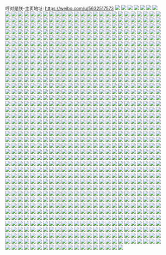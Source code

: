 哼对是朕-主页地址: https://weibo.com/u/5632517573 
![](https://wx4.sinaimg.cn/mw2000/0069bt7Dly1gizp4u14gyj33402c0x6p.jpg) 
![](https://wx4.sinaimg.cn/mw2000/0069bt7Dly1gizp4wp4bjj32c03404qq.jpg) 
![](https://wx4.sinaimg.cn/mw2000/0069bt7Dly1gizp4zhdonj32c0340npd.jpg) 
![](https://wx4.sinaimg.cn/mw2000/0069bt7Dly1gizffv0im1j30u0140qgc.jpg) 
![](https://wx4.sinaimg.cn/mw2000/0069bt7Dly1gizffvhx44j30u0140tk5.jpg) 
![](https://wx4.sinaimg.cn/mw2000/0069bt7Dly1gizffvzfepj30u0140agk.jpg) 
![](https://wx4.sinaimg.cn/mw2000/0069bt7Dly1gizffwm1s6j31400u0dsi.jpg) 
![](https://wx4.sinaimg.cn/mw2000/0069bt7Dly1gizffx6ozsj30u0140tih.jpg) 
![](https://wx4.sinaimg.cn/mw2000/0069bt7Dly1gizfhs1s4ij31400u04cn.jpg) 
![](https://wx4.sinaimg.cn/mw2000/0069bt7Dly1giw9t89ahyj31sc2dskjl.jpg) 
![](https://wx4.sinaimg.cn/mw2000/0069bt7Dly1giw9ta212kj32c02c0x6r.jpg) 
![](https://wx4.sinaimg.cn/mw2000/0069bt7Dly1giw9tc03n1j31v32s3b2c.jpg) 
![](https://wx4.sinaimg.cn/mw2000/0069bt7Dly1giw9tdlum4j31qi2pcx6r.jpg) 
![](https://wx4.sinaimg.cn/mw2000/0069bt7Dly1giw9texg9fj31te2rknpe.jpg) 
![](https://wx4.sinaimg.cn/mw2000/0069bt7Dly1giw9thyklaj32802yo7wt.jpg) 
![](https://wx4.sinaimg.cn/mw2000/0069bt7Dly1giw9tlntgwj32802yob2l.jpg) 
![](https://wx4.sinaimg.cn/mw2000/0069bt7Dly1giw9tn50y1j33402c04qq.jpg) 
![](https://wx4.sinaimg.cn/mw2000/0069bt7Dly1giw9to8nh0j32c03401ky.jpg) 
![](https://wx4.sinaimg.cn/mw2000/0069bt7Dly1giv37u8uatj32c0340b2a.jpg) 
![](https://wx4.sinaimg.cn/mw2000/0069bt7Dly1giv37syymcj32c0340b2a.jpg) 
![](https://wx4.sinaimg.cn/mw2000/0069bt7Dly1giv37vbvw3j32c0340qv5.jpg) 
![](https://wx4.sinaimg.cn/mw2000/0069bt7Dly1giv37vz732j32c03404qq.jpg) 
![](https://wx4.sinaimg.cn/mw2000/0069bt7Dly1giv37wvd5pj32c0340x6p.jpg) 
![](https://wx4.sinaimg.cn/mw2000/0069bt7Dly1giv37y02z5j32c0340u0y.jpg) 
![](https://wx4.sinaimg.cn/mw2000/0069bt7Dly1giv37yrlwkj30m80m80wo.jpg) 
![](https://wx4.sinaimg.cn/mw2000/0069bt7Dly1giurbgry9zj30u014015h.jpg) 
![](https://wx4.sinaimg.cn/mw2000/0069bt7Dly1giurbh8a8fj31400u0n6t.jpg) 
![](https://wx4.sinaimg.cn/mw2000/0069bt7Dly1giurbokmsbj30u0140tis.jpg) 
![](https://wx4.sinaimg.cn/mw2000/0069bt7Dly1giure3m8uaj30u014045a.jpg) 
![](https://wx4.sinaimg.cn/mw2000/0069bt7Dly1giu07ult7sj30u0140wsw.jpg) 
![](https://wx4.sinaimg.cn/mw2000/0069bt7Dly1giu056cjl1j30u0140k2l.jpg) 
![](https://wx4.sinaimg.cn/mw2000/0069bt7Dly1giu056ym1jj30u014011b.jpg) 
![](https://wx4.sinaimg.cn/mw2000/0069bt7Dly1giu057svnvj30u0140127.jpg) 
![](https://wx4.sinaimg.cn/mw2000/0069bt7Dly1giu07v69k8j30u0140nb3.jpg) 
![](https://wx4.sinaimg.cn/mw2000/0069bt7Dly1giu0589ylaj30u0140n2x.jpg) 
![](https://wx4.sinaimg.cn/mw2000/0069bt7Dly1giu05949toj30u014012g.jpg) 
![](https://wx4.sinaimg.cn/mw2000/0069bt7Dly1giu059nvlzj30u014048z.jpg) 
![](https://wx4.sinaimg.cn/mw2000/0069bt7Dly1giu07tqgrfj30u0140k49.jpg) 
![](https://wx4.sinaimg.cn/mw2000/0069bt7Dly1giu05d8kgoj30u0140475.jpg) 
![](https://wx4.sinaimg.cn/mw2000/0069bt7Dly1giu05a4pj9j30u00u0k2d.jpg) 
![](https://wx4.sinaimg.cn/mw2000/0069bt7Dly1giu055m55vj30u0140k20.jpg) 
![](https://wx4.sinaimg.cn/mw2000/0069bt7Dly1giu05akz0tj30u00u0dol.jpg) 
![](https://wx4.sinaimg.cn/mw2000/0069bt7Dly1giu05b29fvj30u00u0dsh.jpg) 
![](https://wx4.sinaimg.cn/mw2000/0069bt7Dly1giu05bq5vej30u00u0k3l.jpg) 
![](https://wx4.sinaimg.cn/mw2000/0069bt7Dly1giu05c71qnj30u0140gt3.jpg) 
![](https://wx4.sinaimg.cn/mw2000/0069bt7Dly1giu05crl2oj30u0140dpk.jpg) 
![](https://wx4.sinaimg.cn/mw2000/0069bt7Dly1giu05dvnn6j30u0140k3t.jpg) 
![](https://wx4.sinaimg.cn/mw2000/0069bt7Dly1gisuqnr4moj32c03407wi.jpg) 
![](https://wx4.sinaimg.cn/mw2000/0069bt7Dly1gisuqmaqruj32c0340hdt.jpg) 
![](https://wx4.sinaimg.cn/mw2000/0069bt7Dly1girrr1po5oj32c0340e82.jpg) 
![](https://wx4.sinaimg.cn/mw2000/0069bt7Dly1girrqx6gilj32c0340npd.jpg) 
![](https://wx4.sinaimg.cn/mw2000/0069bt7Dly1girrqy5ngrj32c0340hdt.jpg) 
![](https://wx4.sinaimg.cn/mw2000/0069bt7Dly1girrqze28yj32c03404qq.jpg) 
![](https://wx4.sinaimg.cn/mw2000/0069bt7Dly1girrr0nqchj33402c0b29.jpg) 
![](https://wx4.sinaimg.cn/mw2000/0069bt7Dly1girrqmrlmrj33402c01kz.jpg) 
![](https://wx4.sinaimg.cn/mw2000/0069bt7Dly1girrqs7b36j32yo2804qs.jpg) 
![](https://wx4.sinaimg.cn/mw2000/0069bt7Dly1girrqv1fgpj32c0340b2b.jpg) 
![](https://wx4.sinaimg.cn/mw2000/0069bt7Dly1girrqpiknlj32802bkhdw.jpg) 
![](https://wx4.sinaimg.cn/mw2000/0069bt7Dly1giqmu8dynnj32c03407wi.jpg) 
![](https://wx4.sinaimg.cn/mw2000/0069bt7Dly1giqmu9iygwj33412c01ky.jpg) 
![](https://wx4.sinaimg.cn/mw2000/0069bt7Dly1giqmu62kbpj33402c04qp.jpg) 
![](https://wx4.sinaimg.cn/mw2000/0069bt7Dly1giqmu40d9kj32c03404qq.jpg) 
![](https://wx4.sinaimg.cn/mw2000/0069bt7Dly1giqmu56vyej32c0340e82.jpg) 
![](https://wx4.sinaimg.cn/mw2000/0069bt7Dly1giow3wggubj30n03vxe81.jpg) 
![](https://wx4.sinaimg.cn/mw2000/0069bt7Dly1giow3eip8vj30u0140145.jpg) 
![](https://wx4.sinaimg.cn/mw2000/0069bt7Dly1giow4ckoq4j30n066c7wj.jpg) 
![](https://wx4.sinaimg.cn/mw2000/0069bt7Dly1giow4ifcxyj31400u0k4i.jpg) 
![](https://wx4.sinaimg.cn/mw2000/0069bt7Dly1gio7oxwynpj32802yokjy.jpg) 
![](https://wx4.sinaimg.cn/mw2000/0069bt7Dly1gio7o26vzoj32c0340u0y.jpg) 
![](https://wx4.sinaimg.cn/mw2000/0069bt7Dly1gio7o4877cj32c0340e83.jpg) 
![](https://wx4.sinaimg.cn/mw2000/0069bt7Dly1gio7o5z5rjj33402c07wi.jpg) 
![](https://wx4.sinaimg.cn/mw2000/0069bt7Dly1gio7oky2qcj32c02c0u0y.jpg) 
![](https://wx4.sinaimg.cn/mw2000/0069bt7Dly1gio7o79weaj32c03401ky.jpg) 
![](https://wx4.sinaimg.cn/mw2000/0069bt7Dly1gio7ozil44j32c03401ky.jpg) 
![](https://wx4.sinaimg.cn/mw2000/0069bt7Dly1gio7o0n58uj30mz11otzz.jpg) 
![](https://wx4.sinaimg.cn/mw2000/0069bt7Dly1gio7or360jj32802yoe8d.jpg) 
![](https://wx4.sinaimg.cn/mw2000/0069bt7Dly1gio7o95itoj32c03401kz.jpg) 
![](https://wx4.sinaimg.cn/mw2000/0069bt7Dly1gio7oa7fy4j33402c0npd.jpg) 
![](https://wx4.sinaimg.cn/mw2000/0069bt7Dly1gio7od3p5rj32c0340npe.jpg) 
![](https://wx4.sinaimg.cn/mw2000/0069bt7Dly1gio7oezz55j32c0340x6q.jpg) 
![](https://wx4.sinaimg.cn/mw2000/0069bt7Dly1gio7oh8tklj33402c0e83.jpg) 
![](https://wx4.sinaimg.cn/mw2000/0069bt7Dly1gio7ojds7nj33402c07wj.jpg) 
![](https://wx4.sinaimg.cn/mw2000/0069bt7Dly1gintqu7o5rj30u014w154.jpg) 
![](https://wx4.sinaimg.cn/mw2000/0069bt7Dly1gintqjoe8pj30u01404ea.jpg) 
![](https://wx4.sinaimg.cn/mw2000/0069bt7Dly1gintqx9k1qj30u014ldrt.jpg) 
![](https://wx4.sinaimg.cn/mw2000/0069bt7Dly1gintqmrx01j30u0140tik.jpg) 
![](https://wx4.sinaimg.cn/mw2000/0069bt7Dly1gintqoahfij31400u0ar3.jpg) 
![](https://wx4.sinaimg.cn/mw2000/0069bt7Dly1gintqr87u5j30u0140gwy.jpg) 
![](https://wx4.sinaimg.cn/mw2000/0069bt7Dly1gintqhwufzj30u0140tia.jpg) 
![](https://wx4.sinaimg.cn/mw2000/0069bt7Dly1gintqsqk5wj31400u0dqn.jpg) 
![](https://wx4.sinaimg.cn/mw2000/0069bt7Dly1gintqyrvomj31400u0wph.jpg) 
![](https://wx4.sinaimg.cn/mw2000/0069bt7Dly1gintr0gfgdj30u0140n77.jpg) 
![](https://wx4.sinaimg.cn/mw2000/0069bt7Dly1gintqkxfw3j30u0140ajg.jpg) 
![](https://wx4.sinaimg.cn/mw2000/0069bt7Dly1gintqvwn8ej30u01407jy.jpg) 
![](https://wx4.sinaimg.cn/mw2000/0069bt7Dly1gintr1xbngj30u0140491.jpg) 
![](https://wx4.sinaimg.cn/mw2000/0069bt7Dly1gintr5dutpj30u01407f9.jpg) 
![](https://wx4.sinaimg.cn/mw2000/0069bt7Dly1gintr79lhsj30u0140ds8.jpg) 
![](https://wx4.sinaimg.cn/mw2000/0069bt7Dly1gintr8n3xcj31400u07da.jpg) 
![](https://wx4.sinaimg.cn/mw2000/0069bt7Dly1gintr9w0b2j31400u010m.jpg) 
![](https://wx4.sinaimg.cn/mw2000/0069bt7Dly1gintrba85jj31400u0dng.jpg) 
![](https://wx4.sinaimg.cn/mw2000/0069bt7Dly1gimkkvpddij30u0140n5a.jpg) 
![](https://wx4.sinaimg.cn/mw2000/0069bt7Dly1gimkkvcqg9j30u0140wnc.jpg) 
![](https://wx4.sinaimg.cn/mw2000/0069bt7Dly1gimklb8xf3j30u0140guq.jpg) 
![](https://wx4.sinaimg.cn/mw2000/0069bt7Dly1gim1xkqun7j31sc2dsqqp.jpg) 
![](https://wx4.sinaimg.cn/mw2000/0069bt7Dly1gim1xppds9j32c0340hdt.jpg) 
![](https://wx4.sinaimg.cn/mw2000/0069bt7Dly1gim1xrju3aj32c0340hdt.jpg) 
![](https://wx4.sinaimg.cn/mw2000/0069bt7Dly1gim1xtjrwoj32c0340b29.jpg) 
![](https://wx4.sinaimg.cn/mw2000/0069bt7Dly1gim220t7cdj33402c0npe.jpg) 
![](https://wx4.sinaimg.cn/mw2000/0069bt7Dly1gim1xn0nfoj32c03407wi.jpg) 
![](https://wx4.sinaimg.cn/mw2000/0069bt7Dly1gim1xo3slpj32c0340b2a.jpg) 
![](https://wx4.sinaimg.cn/mw2000/0069bt7Dly1gim1xlzz96j32c03404qr.jpg) 
![](https://wx4.sinaimg.cn/mw2000/0069bt7Dly1gim2222rtbj32802yo1l0.jpg) 
![](https://wx4.sinaimg.cn/mw2000/0069bt7Dly1gikngpjahtj30u0140dmc.jpg) 
![](https://wx4.sinaimg.cn/mw2000/0069bt7Dly1gikngpy7m0j30u0140dqq.jpg) 
![](https://wx4.sinaimg.cn/mw2000/0069bt7Dly1gikngoyoalj30u0140tfw.jpg) 
![](https://wx4.sinaimg.cn/mw2000/0069bt7Dly1gikngqeqkxj31400u0wo4.jpg) 
![](https://wx4.sinaimg.cn/mw2000/0069bt7Dly1gijpjsj28ij32c03404qq.jpg) 
![](https://wx4.sinaimg.cn/mw2000/0069bt7Dly1gijpjpzlf0j32c03404qs.jpg) 
![](https://wx4.sinaimg.cn/mw2000/0069bt7Dly1gijpjwale9j32c02c0npd.jpg) 
![](https://wx4.sinaimg.cn/mw2000/0069bt7Dly1gijpj7jr60j32yo2801l1.jpg) 
![](https://wx4.sinaimg.cn/mw2000/0069bt7Dly1gijpj9w1kjj32c0340u0y.jpg) 
![](https://wx4.sinaimg.cn/mw2000/0069bt7Dly1gijpjd1lqyj32c0340qv7.jpg) 
![](https://wx4.sinaimg.cn/mw2000/0069bt7Dly1gijpjemh5qj32c0340e83.jpg) 
![](https://wx4.sinaimg.cn/mw2000/0069bt7Dly1gijpj4eud9j32c03401kz.jpg) 
![](https://wx4.sinaimg.cn/mw2000/0069bt7Dly1gijpjfy831j32c03404qr.jpg) 
![](https://wx4.sinaimg.cn/mw2000/0069bt7Dly1gijpjhe5fjj32c0340kjn.jpg) 
![](https://wx4.sinaimg.cn/mw2000/0069bt7Dly1gijpjiya3cj32c0340u0y.jpg) 
![](https://wx4.sinaimg.cn/mw2000/0069bt7Dly1gijpjlris6j32c0340x6q.jpg) 
![](https://wx4.sinaimg.cn/mw2000/0069bt7Dly1gijpjusih6j32c0340e82.jpg) 
![](https://wx4.sinaimg.cn/mw2000/0069bt7Dly1giidunub7ej32952iwqv5.jpg) 
![](https://wx4.sinaimg.cn/mw2000/0069bt7Dly1giidumed3lj32c03407wi.jpg) 
![](https://wx4.sinaimg.cn/mw2000/0069bt7Dly1giidukjethj32c03407wi.jpg) 
![](https://wx4.sinaimg.cn/mw2000/0069bt7Dly1giidupyl0xj33402c0u0y.jpg) 
![](https://wx4.sinaimg.cn/mw2000/0069bt7Dly1gigo84gf1gj32c03401l0.jpg) 
![](https://wx4.sinaimg.cn/mw2000/0069bt7Dly1gigo870leoj32c03404qr.jpg) 
![](https://wx4.sinaimg.cn/mw2000/0069bt7Dly1gigo85xctoj32c03407wj.jpg) 
![](https://wx4.sinaimg.cn/mw2000/0069bt7Dly1gigo89otgaj32c0340hdu.jpg) 
![](https://wx4.sinaimg.cn/mw2000/0069bt7Dly1gigo87vohtj33402c0b29.jpg) 
![](https://wx4.sinaimg.cn/mw2000/0069bt7Dly1gigo8b7igrj32c0340npe.jpg) 
![](https://wx4.sinaimg.cn/mw2000/0069bt7Dly1gigo8chkcvj32c0340npe.jpg) 
![](https://wx4.sinaimg.cn/mw2000/0069bt7Dly1gigo8dxu2jj32c0340b2b.jpg) 
![](https://wx4.sinaimg.cn/mw2000/0069bt7Dly1gigo8ffwcgj32c0340kjn.jpg) 
![](https://wx4.sinaimg.cn/mw2000/0069bt7Dly1gig2qihjwlj32c03404qq.jpg) 
![](https://wx4.sinaimg.cn/mw2000/0069bt7Dly1gig2qb2uilj32c0340u0y.jpg) 
![](https://wx4.sinaimg.cn/mw2000/0069bt7Dly1gig2qdn1wqj33402c0qv5.jpg) 
![](https://wx4.sinaimg.cn/mw2000/0069bt7Dly1gig2qgp2zgj32c02c0u0x.jpg) 
![](https://wx4.sinaimg.cn/mw2000/0069bt7Dly1gig2qm5y0ij30u00u07aw.jpg) 
![](https://wx4.sinaimg.cn/mw2000/0069bt7Dly1gifsxo4mvgj32c02c07wi.jpg) 
![](https://wx4.sinaimg.cn/mw2000/0069bt7Dly1gifsxqwqe3j32c0340b2a.jpg) 
![](https://wx4.sinaimg.cn/mw2000/0069bt7Dly1gifsxmg9ioj32c0340x6p.jpg) 
![](https://wx4.sinaimg.cn/mw2000/0069bt7Dly1gif5fu5nnqj32yo2807wl.jpg) 
![](https://wx4.sinaimg.cn/mw2000/0069bt7Dly1gif5frsw2kj32c03407wj.jpg) 
![](https://wx4.sinaimg.cn/mw2000/0069bt7Dly1gif5fvf8mhj32c02c0hdu.jpg) 
![](https://wx4.sinaimg.cn/mw2000/0069bt7Dly1giek8n30s1j30u0140jxq.jpg) 
![](https://wx4.sinaimg.cn/mw2000/0069bt7Dly1giek8o6rpsj30u014042g.jpg) 
![](https://wx4.sinaimg.cn/mw2000/0069bt7Dly1giek8owkdvj31400u046r.jpg) 
![](https://wx4.sinaimg.cn/mw2000/0069bt7Dly1gidzbmkd0dj32c0340hdt.jpg) 
![](https://wx4.sinaimg.cn/mw2000/0069bt7Dly1gidzbo0l28j32c03401ky.jpg) 
![](https://wx4.sinaimg.cn/mw2000/0069bt7Dly1gidzbqj9nyj32yo2807wl.jpg) 
![](https://wx4.sinaimg.cn/mw2000/0069bt7Dly1gidzbrmp4lj32c02c07wi.jpg) 
![](https://wx4.sinaimg.cn/mw2000/0069bt7Dly1gidzbwigwzj32yo280x70.jpg) 
![](https://wx4.sinaimg.cn/mw2000/0069bt7Dly1gid7t604w8j30u00u0gye.jpg) 
![](https://wx4.sinaimg.cn/mw2000/0069bt7Dly1gibm9tokccj30u0140n5a.jpg) 
![](https://wx4.sinaimg.cn/mw2000/0069bt7Dly1gibm9u4ln8j31400u0wma.jpg) 
![](https://wx4.sinaimg.cn/mw2000/0069bt7Dly1gibm9tafkgj30u0140gsz.jpg) 
![](https://wx4.sinaimg.cn/mw2000/0069bt7Dly1gibm9uh1mwj30u0140af3.jpg) 
![](https://wx4.sinaimg.cn/mw2000/0069bt7Dly1gibmc6dlpzj30u0140jzx.jpg) 
![](https://wx4.sinaimg.cn/mw2000/0069bt7Dly1giadafuawuj30u00u0gsu.jpg) 
![](https://wx4.sinaimg.cn/mw2000/0069bt7Dly1giadagbc3xj30u0140tj7.jpg) 
![](https://wx4.sinaimg.cn/mw2000/0069bt7Dly1giadafj0pbj30mi0nmdjx.jpg) 
![](https://wx4.sinaimg.cn/mw2000/0069bt7Dly1giadagnkvxj30u00u0dnt.jpg) 
![](https://wx4.sinaimg.cn/mw2000/0069bt7Dly1giadcfjzmcj30u0140akd.jpg) 
![](https://wx4.sinaimg.cn/mw2000/0069bt7Dly1gi9qunnlp4j30bp0bpmxk.jpg) 
![](https://wx4.sinaimg.cn/mw2000/0069bt7Dly1gi95um55ooj33402c0kjn.jpg) 
![](https://wx4.sinaimg.cn/mw2000/0069bt7Dly1gi95up6ikbj32c0340kjn.jpg) 
![](https://wx4.sinaimg.cn/mw2000/0069bt7Dly1gi95ur374tj32c0340npe.jpg) 
![](https://wx4.sinaimg.cn/mw2000/0069bt7Dly1gi95utb0l0j33402c0x6p.jpg) 
![](https://wx4.sinaimg.cn/mw2000/0069bt7Dly1gi95uv6xjfj30bp0bpt9i.jpg) 
![](https://wx4.sinaimg.cn/mw2000/0069bt7Dly1gi95uwzu44j32c0340qv6.jpg) 
![](https://wx4.sinaimg.cn/mw2000/0069bt7Dly1gi95uyr57ej32c0340x6p.jpg) 
![](https://wx4.sinaimg.cn/mw2000/0069bt7Dly1gi95v04wjvj32c0340hdt.jpg) 
![](https://wx4.sinaimg.cn/mw2000/0069bt7Dly1gi95v24aluj32c0340x6p.jpg) 
![](https://wx4.sinaimg.cn/mw2000/0069bt7Dly1gi95v3nri8j32c0340u0x.jpg) 
![](https://wx4.sinaimg.cn/mw2000/0069bt7Dly1gi95v5i0bmj32c0340b2a.jpg) 
![](https://wx4.sinaimg.cn/mw2000/0069bt7Dly1gi95v6w1ogj32c0340x6p.jpg) 
![](https://wx4.sinaimg.cn/mw2000/0069bt7Dly1gi95v9ymwqj32c0340npe.jpg) 
![](https://wx4.sinaimg.cn/mw2000/0069bt7Dly1gi7tjs7wz6j33402c0u0x.jpg) 
![](https://wx4.sinaimg.cn/mw2000/0069bt7Dly1gi7tjbiwk7j33402c0u0x.jpg) 
![](https://wx4.sinaimg.cn/mw2000/0069bt7Dly1gi7tjulublj32c0340hdt.jpg) 
![](https://wx4.sinaimg.cn/mw2000/0069bt7Dly1gi7tjwo6o1j32c0340kjl.jpg) 
![](https://wx4.sinaimg.cn/mw2000/0069bt7Dly1gi7tjdsgoyj32c0340npd.jpg) 
![](https://wx4.sinaimg.cn/mw2000/0069bt7Dly1gi7tjfn817j32c03401it.jpg) 
![](https://wx4.sinaimg.cn/mw2000/0069bt7Dly1gi7tjlg7enj33402c0u0x.jpg) 
![](https://wx4.sinaimg.cn/mw2000/0069bt7Dly1gi7tjgqvemj30sw0regtf.jpg) 
![](https://wx4.sinaimg.cn/mw2000/0069bt7Dly1gi7tjpu7mkj33402c0x6p.jpg) 
![](https://wx4.sinaimg.cn/mw2000/0069bt7Dly1gi6z2c3cxxj310w0u0na3.jpg) 
![](https://wx4.sinaimg.cn/mw2000/0069bt7Dly1gi6z28yycwj30u00u010z.jpg) 
![](https://wx4.sinaimg.cn/mw2000/0069bt7Dly1gi6z2a3nfzj30u00u07dh.jpg) 
![](https://wx4.sinaimg.cn/mw2000/0069bt7Dly1gi6z2alaiyj30u0140gwo.jpg) 
![](https://wx4.sinaimg.cn/mw2000/0069bt7Dly1gi6z29dmlkj30u0140gvk.jpg) 
![](https://wx4.sinaimg.cn/mw2000/0069bt7Dly1gi6z2b25n1j30u0140akq.jpg) 
![](https://wx4.sinaimg.cn/mw2000/0069bt7Dly1gi6z28i5kfj30u0140k04.jpg) 
![](https://wx4.sinaimg.cn/mw2000/0069bt7Dly1gi6z2bmlfuj30u0140q9r.jpg) 
![](https://wx4.sinaimg.cn/mw2000/0069bt7Dly1gi6z2chs7zj30u01404d0.jpg) 
![](https://wx4.sinaimg.cn/mw2000/0069bt7Dly1gi6z2cupczj30u00u0qas.jpg) 
![](https://wx4.sinaimg.cn/mw2000/0069bt7Dly1gi6z2dibwyj31400u0gzr.jpg) 
![](https://wx4.sinaimg.cn/mw2000/0069bt7Dly1gi6z2dz1fpj31400u07dy.jpg) 
![](https://wx4.sinaimg.cn/mw2000/0069bt7Dly1gi6z2efrspj31400u0tkp.jpg) 
![](https://wx4.sinaimg.cn/mw2000/0069bt7Dly1gi6z2exoi1j30u0140qdm.jpg) 
![](https://wx4.sinaimg.cn/mw2000/0069bt7Dly1gi6z2fggzmj30u00u0494.jpg) 
![](https://wx4.sinaimg.cn/mw2000/0069bt7Dly1gi6z2glu3tj31400u0tfv.jpg) 
![](https://wx4.sinaimg.cn/mw2000/0069bt7Dly1gi6z2gz7amj30u0140jye.jpg) 
![](https://wx4.sinaimg.cn/mw2000/0069bt7Dly1gi6z2g54fwj30u0140k60.jpg) 
![](https://wx4.sinaimg.cn/mw2000/0069bt7Dly1gi5r9afr00j32802yonpg.jpg) 
![](https://wx4.sinaimg.cn/mw2000/0069bt7Dly1gi5r9bzd1sj32c0340u0y.jpg) 
![](https://wx4.sinaimg.cn/mw2000/0069bt7Dly1gi5r97tporj32802yoqv8.jpg) 
![](https://wx4.sinaimg.cn/mw2000/0069bt7Dly1gi5racviz4j32c0340e82.jpg) 
![](https://wx4.sinaimg.cn/mw2000/0069bt7Dly1gi5ravg47jj32c0340b2b.jpg) 
![](https://wx4.sinaimg.cn/mw2000/0069bt7Dly1gi5ragi1kpj32c0340npf.jpg) 
![](https://wx4.sinaimg.cn/mw2000/0069bt7Dly1gi5rapklvyj32c03407wi.jpg) 
![](https://wx4.sinaimg.cn/mw2000/0069bt7Dly1gi5ram9r8fj33402c0e81.jpg) 
![](https://wx4.sinaimg.cn/mw2000/0069bt7Dly1gi5raqyftnj32c03407wi.jpg) 
![](https://wx4.sinaimg.cn/mw2000/0069bt7Dly1gi5raie2g5j32c03404qr.jpg) 
![](https://wx4.sinaimg.cn/mw2000/0069bt7Dly1gi5rasu87kj32c0340e82.jpg) 
![](https://wx4.sinaimg.cn/mw2000/0069bt7Dly1gi5raemctaj32c0340kjm.jpg) 
![](https://wx4.sinaimg.cn/mw2000/0069bt7Dly1gi4v8eb8xqj30u01407b7.jpg) 
![](https://wx4.sinaimg.cn/mw2000/0069bt7Dly1gi4v8dtmgjj30u0140grh.jpg) 
![](https://wx4.sinaimg.cn/mw2000/0069bt7Dly1gi4v8depxij30u0140n48.jpg) 
![](https://wx4.sinaimg.cn/mw2000/0069bt7Dly1gi3hf037v5j32c02tdkjn.jpg) 
![](https://wx4.sinaimg.cn/mw2000/0069bt7Dly1gi3hek2665j32yo280kk0.jpg) 
![](https://wx4.sinaimg.cn/mw2000/0069bt7Dly1gi3hep5k0qj32c02c0npe.jpg) 
![](https://wx4.sinaimg.cn/mw2000/0069bt7Dly1gi3hetn6fgj33402c04qq.jpg) 
![](https://wx4.sinaimg.cn/mw2000/0069bt7Dly1gi3hequvfzj32c0340hdu.jpg) 
![](https://wx4.sinaimg.cn/mw2000/0069bt7Dly1gi3hewidt4j33402c0u0x.jpg) 
![](https://wx4.sinaimg.cn/mw2000/0069bt7Dly1gi2cxm1xefj30u10xs7at.jpg) 
![](https://wx4.sinaimg.cn/mw2000/0069bt7Dly1gi2cxjm89lj30u014011b.jpg) 
![](https://wx4.sinaimg.cn/mw2000/0069bt7Dly1gi2cxinxswj30u01400yw.jpg) 
![](https://wx4.sinaimg.cn/mw2000/0069bt7Dly1gi2cxkrpe7j30u00u0n8t.jpg) 
![](https://wx4.sinaimg.cn/mw2000/0069bt7Dly1gi2cxkh0obj31400u0tki.jpg) 
![](https://wx4.sinaimg.cn/mw2000/0069bt7Dly1gi2cxl2youj30v10u07ei.jpg) 
![](https://wx4.sinaimg.cn/mw2000/0069bt7Dly1gi2cxj3yaoj30u0140n48.jpg) 
![](https://wx4.sinaimg.cn/mw2000/0069bt7Dly1gi2cxmnkjyj30n00oy40l.jpg) 
![](https://wx4.sinaimg.cn/mw2000/0069bt7Dly1gi2cxut4etj30m80o1tdt.jpg) 
![](https://wx4.sinaimg.cn/mw2000/0069bt7Dly1gi1ru7isejj30k40c03z9.jpg) 
![](https://wx4.sinaimg.cn/mw2000/0069bt7Dgy1gi10sebcrbj30u00u0b29.jpg) 
![](https://wx4.sinaimg.cn/mw2000/0069bt7Dly1gi10rwg4wkj32c0340u0x.jpg) 
![](https://wx4.sinaimg.cn/mw2000/0069bt7Dly1gi10rt0z73j32c0340hdu.jpg) 
![](https://wx4.sinaimg.cn/mw2000/0069bt7Dly1gi10re8psrj33402c0x6q.jpg) 
![](https://wx4.sinaimg.cn/mw2000/0069bt7Dly1gi10rj4979j32c0340npd.jpg) 
![](https://wx4.sinaimg.cn/mw2000/0069bt7Dly1gi10rn6azhj30n00nmtju.jpg) 
![](https://wx4.sinaimg.cn/mw2000/0069bt7Dly1ghzz6qyvtyj32c0340b2a.jpg) 
![](https://wx4.sinaimg.cn/mw2000/0069bt7Dly1ghzz6u4opwj32c0340e82.jpg) 
![](https://wx4.sinaimg.cn/mw2000/0069bt7Dly1ghzz708evzj32c0340b29.jpg) 
![](https://wx4.sinaimg.cn/mw2000/0069bt7Dly1ghzz6w9rx3j33402c0npd.jpg) 
![](https://wx4.sinaimg.cn/mw2000/0069bt7Dly1ghzz8queoxj33402c0hdt.jpg) 
![](https://wx4.sinaimg.cn/mw2000/0069bt7Dly1ghzz6yb1a6j32c0340b29.jpg) 
![](https://wx4.sinaimg.cn/mw2000/0069bt7Dly1ghyvlo5xq8j30u01400yw.jpg) 
![](https://wx4.sinaimg.cn/mw2000/0069bt7Dly1ghyvloq47oj30u0140q8h.jpg) 
![](https://wx4.sinaimg.cn/mw2000/0069bt7Dly1ghyvlnol4cj31400u049d.jpg) 
![](https://wx4.sinaimg.cn/mw2000/0069bt7Dly1ghyvlp6bavj31400u0woq.jpg) 
![](https://wx4.sinaimg.cn/mw2000/0069bt7Dly1ghyvlpmtrrj30yh0ttk2j.jpg) 
![](https://wx4.sinaimg.cn/mw2000/0069bt7Dly1ghydnw6qyij30u0140112.jpg) 
![](https://wx4.sinaimg.cn/mw2000/0069bt7Dly1ghxrjt90j8j32c03401ky.jpg) 
![](https://wx4.sinaimg.cn/mw2000/0069bt7Dly1ghxrjuswtwj32c03407wi.jpg) 
![](https://wx4.sinaimg.cn/mw2000/0069bt7Dly1ghxrjs0et6j32yo280u10.jpg) 
![](https://wx4.sinaimg.cn/mw2000/0069bt7Dly1ghwbjaeduyj30u014046l.jpg) 
![](https://wx4.sinaimg.cn/mw2000/0069bt7Dly1ghw1sfskgtj30u00u0wlt.jpg) 
![](https://wx4.sinaimg.cn/mw2000/0069bt7Dly1ghw1s6bw54j30u00u0gwn.jpg) 
![](https://wx4.sinaimg.cn/mw2000/0069bt7Dly1ghwbjoni5dj30u0140af7.jpg) 
![](https://wx4.sinaimg.cn/mw2000/0069bt7Dly1ghwbkqgg5lj30l80qltf7.jpg) 
![](https://wx4.sinaimg.cn/mw2000/0069bt7Dly1ghwbiqxpscj31400u0gwt.jpg) 
![](https://wx4.sinaimg.cn/mw2000/0069bt7Dly1ghwbirefetj31400u04a3.jpg) 
![](https://wx4.sinaimg.cn/mw2000/0069bt7Dly1ghwbiuifqoj30u0140wm3.jpg) 
![](https://wx4.sinaimg.cn/mw2000/0069bt7Dly1ghwi6dmsbmj30u01400zn.jpg) 
![](https://wx4.sinaimg.cn/mw2000/0069bt7Dly1ghvj50u0u8j30u00u013e.jpg) 
![](https://wx4.sinaimg.cn/mw2000/0069bt7Dly1ghvj50dmqmj31400u0162.jpg) 
![](https://wx4.sinaimg.cn/mw2000/0069bt7Dly1ghvj51gosdj30u014010k.jpg) 
![](https://wx4.sinaimg.cn/mw2000/0069bt7Dly1ghvcqa2jiuj30u0140dna.jpg) 
![](https://wx4.sinaimg.cn/mw2000/0069bt7Dly1ghvcq9ouhhj30u0140tf6.jpg) 
![](https://wx4.sinaimg.cn/mw2000/0069bt7Dly1ghvcq9031zj30u014044n.jpg) 
![](https://wx4.sinaimg.cn/mw2000/0069bt7Dly1ghvcq9cprlj30u0140100.jpg) 
![](https://wx4.sinaimg.cn/mw2000/0069bt7Dly1ghvcimm3uxj31400u0tj3.jpg) 
![](https://wx4.sinaimg.cn/mw2000/0069bt7Dly1ghvcin39z3j30u0140dol.jpg) 
![](https://wx4.sinaimg.cn/mw2000/0069bt7Dly1ghupxe7bbnj30u0140tf3.jpg) 
![](https://wx4.sinaimg.cn/mw2000/0069bt7Dly1ghupxek3l3j31400u0gus.jpg) 
![](https://wx4.sinaimg.cn/mw2000/0069bt7Dly1ghu0ovn75kj32c0340b2a.jpg) 
![](https://wx4.sinaimg.cn/mw2000/0069bt7Dly1ghu0p2z3doj32c03401ky.jpg) 
![](https://wx4.sinaimg.cn/mw2000/0069bt7Dly1ghu0oyqnqjj32c0340b2a.jpg) 
![](https://wx4.sinaimg.cn/mw2000/0069bt7Dly1ghu0osdvgyj33402c0x63.jpg) 
![](https://wx4.sinaimg.cn/mw2000/0069bt7Dly1ghu0rygasdj30mi0u04b7.jpg) 
![](https://wx4.sinaimg.cn/mw2000/0069bt7Dly1ghu0p62jmmj33402c0x6r.jpg) 
![](https://wx4.sinaimg.cn/mw2000/0069bt7Dly1ghu0r5305cj30mi0qitrc.jpg) 
![](https://wx4.sinaimg.cn/mw2000/0069bt7Dly1ghu0rn54xbj32802yo4qs.jpg) 
![](https://wx4.sinaimg.cn/mw2000/0069bt7Dly1ghu0roctf1j33402c0npd.jpg) 
![](https://wx4.sinaimg.cn/mw2000/0069bt7Dly1ght3p1jsxoj30u0140n8u.jpg) 
![](https://wx4.sinaimg.cn/mw2000/0069bt7Dly1ght3p1alouj30u0140aku.jpg) 
![](https://wx4.sinaimg.cn/mw2000/0069bt7Dly1ght3p0khlij30u0140naw.jpg) 
![](https://wx4.sinaimg.cn/mw2000/0069bt7Dly1ght3p13b1qj30u0140qd6.jpg) 
![](https://wx4.sinaimg.cn/mw2000/0069bt7Dly1ght3p0ume8j30u0140q98.jpg) 
![](https://wx4.sinaimg.cn/mw2000/0069bt7Dly1ght3p0aiosj30u01404b9.jpg) 
![](https://wx4.sinaimg.cn/mw2000/0069bt7Dly1ghsucd46e8j30u0140air.jpg) 
![](https://wx4.sinaimg.cn/mw2000/0069bt7Dly1ghss4cany4j30u01400zz.jpg) 
![](https://wx4.sinaimg.cn/mw2000/0069bt7Dly1ghss4crwf3j30u0140n3f.jpg) 
![](https://wx4.sinaimg.cn/mw2000/0069bt7Dly1ghss4dekufj30u0140tev.jpg) 
![](https://wx4.sinaimg.cn/mw2000/0069bt7Dly1ghss4if6lhj31400u0dnl.jpg) 
![](https://wx4.sinaimg.cn/mw2000/0069bt7Dly1ghsn96fov8j32802yob2c.jpg) 
![](https://wx4.sinaimg.cn/mw2000/0069bt7Dly1ghrwsr36opj33402c0npd.jpg) 
![](https://wx4.sinaimg.cn/mw2000/0069bt7Dly1ghrwstw5azj32c0340kjm.jpg) 
![](https://wx4.sinaimg.cn/mw2000/0069bt7Dly1ghrwsw1elbj32c03404qq.jpg) 
![](https://wx4.sinaimg.cn/mw2000/0069bt7Dly1ghrwsz5hgtj32yo2801l1.jpg) 
![](https://wx4.sinaimg.cn/mw2000/0069bt7Dly1ghrwt1hyu1j32yo2801l1.jpg) 
![](https://wx4.sinaimg.cn/mw2000/0069bt7Dly1ghrjddo3fxj30k517f76i.jpg) 
![](https://wx4.sinaimg.cn/mw2000/0069bt7Dly1ghrdfs055lj30u00wzthm.jpg) 
![](https://wx4.sinaimg.cn/mw2000/0069bt7Dly1ghrbtm5tn2j31sc2dskjl.jpg) 
![](https://wx4.sinaimg.cn/mw2000/0069bt7Dly1ghrbtna2n6j31sc2dse82.jpg) 
![](https://wx4.sinaimg.cn/mw2000/0069bt7Dly1ghrbtob44fj31sc2dsu0x.jpg) 
![](https://wx4.sinaimg.cn/mw2000/0069bt7Dly1ghrbvic0lcj30u00r7b29.jpg) 
![](https://wx4.sinaimg.cn/mw2000/0069bt7Dly1ghqsxb7cxoj32802yo1l9.jpg) 
![](https://wx4.sinaimg.cn/mw2000/0069bt7Dly1ghqk4ttekxj32c0340hdu.jpg) 
![](https://wx4.sinaimg.cn/mw2000/0069bt7Dly1ghqk4msp8yj33402c0npe.jpg) 
![](https://wx4.sinaimg.cn/mw2000/0069bt7Dly1ghqk4p6eo7j32c0340e82.jpg) 
![](https://wx4.sinaimg.cn/mw2000/0069bt7Dly1ghqag4u19rj30u0140dl7.jpg) 
![](https://wx4.sinaimg.cn/mw2000/0069bt7Dly1ghq3vr3eqij30u014e133.jpg) 
![](https://wx4.sinaimg.cn/mw2000/0069bt7Dly1ghq3vrgdxdj31400u0n4h.jpg) 
![](https://wx4.sinaimg.cn/mw2000/0069bt7Dly1ghpdlai0mhj32c0340b2a.jpg) 
![](https://wx4.sinaimg.cn/mw2000/0069bt7Dly1ghpdlc0w8dj32c0340x6p.jpg) 
![](https://wx4.sinaimg.cn/mw2000/0069bt7Dly1ghpdl7qep8j33402c0hdt.jpg) 
![](https://wx4.sinaimg.cn/mw2000/0069bt7Dly1ghpdmgyhjoj32yo2807wm.jpg) 
![](https://wx4.sinaimg.cn/mw2000/0069bt7Dly1ghp7k9heubj31400u0dna.jpg) 
![](https://wx4.sinaimg.cn/mw2000/0069bt7Dly1ghp0397zb9j30u0140109.jpg) 
![](https://wx4.sinaimg.cn/mw2000/0069bt7Dly1ghoge3r6fbj32c03407wi.jpg) 
![](https://wx4.sinaimg.cn/mw2000/0069bt7Dly1ghoge6o5h1j33402c04qq.jpg) 
![](https://wx4.sinaimg.cn/mw2000/0069bt7Dly1ghoge8lizbj33402c04qq.jpg) 
![](https://wx4.sinaimg.cn/mw2000/0069bt7Dly1ghogeasevaj33402c0kjl.jpg) 
![](https://wx4.sinaimg.cn/mw2000/0069bt7Dly1ghogedz6obj33402c0kjl.jpg) 
![](https://wx4.sinaimg.cn/mw2000/0069bt7Dly1ghogegisn6j30tu13uhdt.jpg) 
![](https://wx4.sinaimg.cn/mw2000/0069bt7Dly1gho0x4seraj30u0140jvz.jpg) 
![](https://wx4.sinaimg.cn/mw2000/0069bt7Dly1ghntcbpwxij30u0140tkb.jpg) 
![](https://wx4.sinaimg.cn/mw2000/0069bt7Dly1ghntc2d2cjj30u00u0q9w.jpg) 
![](https://wx4.sinaimg.cn/mw2000/0069bt7Dly1ghntc38kmpj30u0140wll.jpg) 
![](https://wx4.sinaimg.cn/mw2000/0069bt7Dly1ghnoutuy9ij30u0140tkb.jpg) 
![](https://wx4.sinaimg.cn/mw2000/0069bt7Dly1ghnafdlh8nj32c0340b2a.jpg) 
![](https://wx4.sinaimg.cn/mw2000/0069bt7Dly1ghnaf3uan3j32c03404qq.jpg) 
![](https://wx4.sinaimg.cn/mw2000/0069bt7Dly1ghnafbxnlhj32c03404qq.jpg) 
![](https://wx4.sinaimg.cn/mw2000/0069bt7Dly1ghnaf9nnipj30se1egdva.jpg) 
![](https://wx4.sinaimg.cn/mw2000/0069bt7Dly1ghnagqawn3j32yo2807wu.jpg) 
![](https://wx4.sinaimg.cn/mw2000/0069bt7Dly1ghnagiev5bj32c0340npe.jpg) 
![](https://wx4.sinaimg.cn/mw2000/0069bt7Dly1ghnaf5trvkj32c0340b2a.jpg) 
![](https://wx4.sinaimg.cn/mw2000/0069bt7Dly1ghnaf7qmssj33402c01ky.jpg) 
![](https://wx4.sinaimg.cn/mw2000/0069bt7Dly1ghnafad8gzj32c0340b29.jpg) 
![](https://wx4.sinaimg.cn/mw2000/0069bt7Dly1ghmx52zf95j30u0140qdm.jpg) 
![](https://wx4.sinaimg.cn/mw2000/0069bt7Dly1ghmx512u26j30u01407aq.jpg) 
![](https://wx4.sinaimg.cn/mw2000/0069bt7Dly1ghmx51in45j31400u0ths.jpg) 
![](https://wx4.sinaimg.cn/mw2000/0069bt7Dly1ghmx522quoj31400u0ag0.jpg) 
![](https://wx4.sinaimg.cn/mw2000/0069bt7Dly1ghmx52n4vbj31400u0n2x.jpg) 
![](https://wx4.sinaimg.cn/mw2000/0069bt7Dly1ghmxa5k0ltj31400u0qfc.jpg) 
![](https://wx4.sinaimg.cn/mw2000/0069bt7Dly1ghly9eop9kj32c0340b2a.jpg) 
![](https://wx4.sinaimg.cn/mw2000/0069bt7Dly1ghly99suwdj32c0340b2c.jpg) 
![](https://wx4.sinaimg.cn/mw2000/0069bt7Dly1ghly9c8y03j32c0340b2a.jpg) 
![](https://wx4.sinaimg.cn/mw2000/0069bt7Dly1ghlcb7e87aj33402c0tzz.jpg) 
![](https://wx4.sinaimg.cn/mw2000/0069bt7Dly1ghlcb8ypnfj33402c0e81.jpg) 
![](https://wx4.sinaimg.cn/mw2000/0069bt7Dly1ghlcb5v3jrj33402c04qp.jpg) 
![](https://wx4.sinaimg.cn/mw2000/0069bt7Dly1ghlcbasqnfj33402c0b2a.jpg) 
![](https://wx4.sinaimg.cn/mw2000/0069bt7Dly1ghkyvzgik5j30tu1h3aiz.jpg) 
![](https://wx4.sinaimg.cn/mw2000/0069bt7Dly1ghkyw25b8oj32c0340qv6.jpg) 
![](https://wx4.sinaimg.cn/mw2000/0069bt7Dly1ghkyvxryzsj33402c0au5.jpg) 
![](https://wx4.sinaimg.cn/mw2000/0069bt7Dly1ghkywj9d9yj33402c0hdt.jpg) 
![](https://wx4.sinaimg.cn/mw2000/0069bt7Dly1ghkywma8l5j32c03407wi.jpg) 
![](https://wx4.sinaimg.cn/mw2000/0069bt7Dly1ghkywhmao8j32c03401ky.jpg) 
![](https://wx4.sinaimg.cn/mw2000/0069bt7Dly1ghkywoje4wj32c0340kjm.jpg) 
![](https://wx4.sinaimg.cn/mw2000/0069bt7Dly1ghkywq6ddbj33402c0kjl.jpg) 
![](https://wx4.sinaimg.cn/mw2000/0069bt7Dly1ghkywt399fj32c0340hdu.jpg) 
![](https://wx4.sinaimg.cn/mw2000/0069bt7Dly1ghjps4p0dij32c0340e81.jpg) 
![](https://wx4.sinaimg.cn/mw2000/0069bt7Dly1ghjpa3wvo3j33402c0k6b.jpg) 
![](https://wx4.sinaimg.cn/mw2000/0069bt7Dly1ghjpa5sfwcj33402c0npd.jpg) 
![](https://wx4.sinaimg.cn/mw2000/0069bt7Dly1ghjo8k8jc5j32c0340npd.jpg) 
![](https://wx4.sinaimg.cn/mw2000/0069bt7Dly1ghjo8isonyj32c0340hdu.jpg) 
![](https://wx4.sinaimg.cn/mw2000/0069bt7Dly1ghijobqe7cj30u0140gt4.jpg) 
![](https://wx4.sinaimg.cn/mw2000/0069bt7Dly1ghijoatsxxj31400u0nbp.jpg) 
![](https://wx4.sinaimg.cn/mw2000/0069bt7Dly1ghijoc3uvpj30u0140k1l.jpg) 
![](https://wx4.sinaimg.cn/mw2000/0069bt7Dly1ghijocr271j30u0140ds9.jpg) 
![](https://wx4.sinaimg.cn/mw2000/0069bt7Dly1ghijoagaodj31400u0gy5.jpg) 
![](https://wx4.sinaimg.cn/mw2000/0069bt7Dly1ghijoda228j30u0140499.jpg) 
![](https://wx4.sinaimg.cn/mw2000/0069bt7Dly1ghijoev3amj31400u0wl3.jpg) 
![](https://wx4.sinaimg.cn/mw2000/0069bt7Dly1ghijoe0whoj30u0140gze.jpg) 
![](https://wx4.sinaimg.cn/mw2000/0069bt7Dly1ghijofccvbj31400u0nah.jpg) 
![](https://wx4.sinaimg.cn/mw2000/0069bt7Dly1ghi7g2am7rj30u00qf0y3.jpg) 
![](https://wx4.sinaimg.cn/mw2000/0069bt7Dly1ghi7fw2xh8j30u014045e.jpg) 
![](https://wx4.sinaimg.cn/mw2000/0069bt7Dly1ghi7fwyngvj30u0140n42.jpg) 
![](https://wx4.sinaimg.cn/mw2000/0069bt7Dly1ghhjhpnnkzj32c0340u0x.jpg) 
![](https://wx4.sinaimg.cn/mw2000/0069bt7Dly1ghhjhry7zpj32c0340x6p.jpg) 
![](https://wx4.sinaimg.cn/mw2000/0069bt7Dly1ghhjhujo8oj32c03407wi.jpg) 
![](https://wx4.sinaimg.cn/mw2000/0069bt7Dly1ghhjhnuvalj32c0340b2a.jpg) 
![](https://wx4.sinaimg.cn/mw2000/0069bt7Dly1ghhjhjhs87j32yo280hdw.jpg) 
![](https://wx4.sinaimg.cn/mw2000/0069bt7Dly1ghhjhl7mq6j32c03407wi.jpg) 
![](https://wx4.sinaimg.cn/mw2000/0069bt7Dly1ghgwwu5xkbj30u0140dla.jpg) 
![](https://wx4.sinaimg.cn/mw2000/0069bt7Dly1ghgbq6s3efj32yo2804r1.jpg) 
![](https://wx4.sinaimg.cn/mw2000/0069bt7Dly1ghgbq9x2nuj32c0340hdu.jpg) 
![](https://wx4.sinaimg.cn/mw2000/0069bt7Dly1ghgbqbxe1aj33402c04qp.jpg) 
![](https://wx4.sinaimg.cn/mw2000/0069bt7Dly1ghfps3ykyaj33402c0kjl.jpg) 
![](https://wx4.sinaimg.cn/mw2000/0069bt7Dly1ghfkdtpsg8j33402c0hdt.jpg) 
![](https://wx4.sinaimg.cn/mw2000/0069bt7Dly1ghfkdvk6kyj33402c0kjl.jpg) 
![](https://wx4.sinaimg.cn/mw2000/0069bt7Dly1ghfkdxk39nj33402c0hdu.jpg) 
![](https://wx4.sinaimg.cn/mw2000/0069bt7Dly1ghfke01mtij32c0340hdw.jpg) 
![](https://wx4.sinaimg.cn/mw2000/0069bt7Dly1ghf6gzna6aj30u0140n4b.jpg) 
![](https://wx4.sinaimg.cn/mw2000/0069bt7Dly1ghf6gyzgk6j30u0140tin.jpg) 
![](https://wx4.sinaimg.cn/mw2000/0069bt7Dly1ghf6gyb46vj31400u0n7m.jpg) 
![](https://wx4.sinaimg.cn/mw2000/0069bt7Dly1ghej8rr9jfj32c0340hdv.jpg) 
![](https://wx4.sinaimg.cn/mw2000/0069bt7Dly1ghej8p638lj32c0340e82.jpg) 
![](https://wx4.sinaimg.cn/mw2000/0069bt7Dly1ghe1kx406ej30n01dsb2d.jpg) 
![](https://wx4.sinaimg.cn/mw2000/0069bt7Dly1ghdzupychdj30mq0vh1kx.jpg) 
![](https://wx4.sinaimg.cn/mw2000/0069bt7Dly1ghdz67hryyj32yo280u10.jpg) 
![](https://wx4.sinaimg.cn/mw2000/0069bt7Dly1ghdz696xg6j33402c0qv6.jpg) 
![](https://wx4.sinaimg.cn/mw2000/0069bt7Dly1ghdz62ss00j32c03407wj.jpg) 
![](https://wx4.sinaimg.cn/mw2000/0069bt7Dly1ghdw4xewmmj32c0340hdu.jpg) 
![](https://wx4.sinaimg.cn/mw2000/0069bt7Dly1ghdw4z7jguj33402c0e83.jpg) 
![](https://wx4.sinaimg.cn/mw2000/0069bt7Dly1ghdw5104lwj32c0340e82.jpg) 
![](https://wx4.sinaimg.cn/mw2000/0069bt7Dly1ghdaamkg1zj31400u0qbb.jpg) 
![](https://wx4.sinaimg.cn/mw2000/0069bt7Dly1ghcjvyw4p3j30u0140k3h.jpg) 
![](https://wx4.sinaimg.cn/mw2000/0069bt7Dly1ghcjvvbx6qj30u0140ahn.jpg) 
![](https://wx4.sinaimg.cn/mw2000/0069bt7Dly1ghcjw00dabj30u014012g.jpg) 
![](https://wx4.sinaimg.cn/mw2000/0069bt7Dly1ghcjvvpkmmj30u00u0h1k.jpg) 
![](https://wx4.sinaimg.cn/mw2000/0069bt7Dly1ghcjvuv7hej30u0140aiw.jpg) 
![](https://wx4.sinaimg.cn/mw2000/0069bt7Dly1ghcjvw3lpzj30u0140dq3.jpg) 
![](https://wx4.sinaimg.cn/mw2000/0069bt7Dly1ghcjvzjzwbj30u0140wrz.jpg) 
![](https://wx4.sinaimg.cn/mw2000/0069bt7Dly1ghcjvxe51lj31400u0wo2.jpg) 
![](https://wx4.sinaimg.cn/mw2000/0069bt7Dly1ghcjvz6c79j30u00yvds1.jpg) 
![](https://wx4.sinaimg.cn/mw2000/0069bt7Dly1ghcjvyhy60j30u0140dov.jpg) 
![](https://wx4.sinaimg.cn/mw2000/0069bt7Dly1ghcjw0ewodj30u00u07e2.jpg) 
![](https://wx4.sinaimg.cn/mw2000/0069bt7Dly1ghcjw11tixj30u0140k73.jpg) 
![](https://wx4.sinaimg.cn/mw2000/0069bt7Dly1ghck7hv7r7j30u0140n21.jpg) 
![](https://wx4.sinaimg.cn/mw2000/0069bt7Dly1ghck7iafuej30u0140ah9.jpg) 
![](https://wx4.sinaimg.cn/mw2000/0069bt7Dly1ghck7innb0j30u0140agy.jpg) 
![](https://wx4.sinaimg.cn/mw2000/0069bt7Dly1ghbj2cw8mqj31400u0n3o.jpg) 
![](https://wx4.sinaimg.cn/mw2000/0069bt7Dly1ghbj1sobpgj31400u0jzl.jpg) 
![](https://wx4.sinaimg.cn/mw2000/0069bt7Dly1ghbj2ddnn8j30u00u0tfy.jpg) 
![](https://wx4.sinaimg.cn/mw2000/0069bt7Dly1ghbj2dsjjnj30u0140jwv.jpg) 
![](https://wx4.sinaimg.cn/mw2000/0069bt7Dly1ghbj1szqg5j31400u0ah3.jpg) 
![](https://wx4.sinaimg.cn/mw2000/0069bt7Dly1ghbj1td4qyj30u015a7f6.jpg) 
![](https://wx4.sinaimg.cn/mw2000/0069bt7Dly1ghbj1tvkk6j30u0140tow.jpg) 
![](https://wx4.sinaimg.cn/mw2000/0069bt7Dly1ghbj1wc8myj30u0140jx8.jpg) 
![](https://wx4.sinaimg.cn/mw2000/0069bt7Dly1ghbj1uehb6j31400u0dlx.jpg) 
![](https://wx4.sinaimg.cn/mw2000/0069bt7Dly1ghbj1v8pkaj31400u0naz.jpg) 
![](https://wx4.sinaimg.cn/mw2000/0069bt7Dly1ghbj1uvap2j30u0140gsl.jpg) 
![](https://wx4.sinaimg.cn/mw2000/0069bt7Dly1ghalco8pr1j33402c0hdt.jpg) 
![](https://wx4.sinaimg.cn/mw2000/0069bt7Dly1ghaldva9k4j32yo280u11.jpg) 
![](https://wx4.sinaimg.cn/mw2000/0069bt7Dly1ghaldyrzw3j32yo280qv9.jpg) 
![](https://wx4.sinaimg.cn/mw2000/0069bt7Dly1ghale2l4mgj32yo280nph.jpg) 
![](https://wx4.sinaimg.cn/mw2000/0069bt7Dly1ghale5uoeej32yo280hdx.jpg) 
![](https://wx4.sinaimg.cn/mw2000/0069bt7Dly1ghad77f82uj33402c0h7g.jpg) 
![](https://wx4.sinaimg.cn/mw2000/0069bt7Dly1ghad78wppsj33402c0dxc.jpg) 
![](https://wx4.sinaimg.cn/mw2000/0069bt7Dly1ghad7aimhwj33402c0e81.jpg) 
![](https://wx4.sinaimg.cn/mw2000/0069bt7Dly1ghad7c3ueqj33402c0e81.jpg) 
![](https://wx4.sinaimg.cn/mw2000/0069bt7Dly1ghad7dpsq6j33402c0e81.jpg) 
![](https://wx4.sinaimg.cn/mw2000/0069bt7Dly1ghad7fqqucj32c0340qv6.jpg) 
![](https://wx4.sinaimg.cn/mw2000/0069bt7Dly1ghad7gz1f5j33402c01kz.jpg) 
![](https://wx4.sinaimg.cn/mw2000/0069bt7Dly1ghad7i3748j33402c0e82.jpg) 
![](https://wx4.sinaimg.cn/mw2000/0069bt7Dly1ghad7ixd36j33402c0x6p.jpg) 
![](https://wx4.sinaimg.cn/mw2000/0069bt7Dly1gha0be8z27j30n018awhp.jpg) 
![](https://wx4.sinaimg.cn/mw2000/0069bt7Dly1gh96xv27spj32c0340hdu.jpg) 
![](https://wx4.sinaimg.cn/mw2000/0069bt7Dly1gh96xt0ri4j33402c0kjm.jpg) 
![](https://wx4.sinaimg.cn/mw2000/0069bt7Dly1gh96xr9o4aj32c03404qq.jpg) 
![](https://wx4.sinaimg.cn/mw2000/0069bt7Dly1gh96y3qv89j32c03404qq.jpg) 
![](https://wx4.sinaimg.cn/mw2000/0069bt7Dly1gh96xpc5cqj30n01ds4qr.jpg) 
![](https://wx4.sinaimg.cn/mw2000/0069bt7Dly1gh96y6dqkhj32c03407wi.jpg) 
![](https://wx4.sinaimg.cn/mw2000/0069bt7Dly1gh9700e3x7j31400u0u0x.jpg) 
![](https://wx4.sinaimg.cn/mw2000/0069bt7Dly1gh96y98ie3j32c0340e83.jpg) 
![](https://wx4.sinaimg.cn/mw2000/0069bt7Dly1gh970xfcqtj31400u0qv5.jpg) 
![](https://wx4.sinaimg.cn/mw2000/0069bt7Dly1gh8atzhcu4j32c03407wi.jpg) 
![](https://wx4.sinaimg.cn/mw2000/0069bt7Dly1gh8au32n42j32c03404qr.jpg) 
![](https://wx4.sinaimg.cn/mw2000/0069bt7Dly1gh8aud6ev2j32c03407wi.jpg) 
![](https://wx4.sinaimg.cn/mw2000/0069bt7Dly1gh8au7bbddj33402c0x6r.jpg) 
![](https://wx4.sinaimg.cn/mw2000/0069bt7Dly1gh8augnlrwj32c0340e81.jpg) 
![](https://wx4.sinaimg.cn/mw2000/0069bt7Dly1gh8aukt91vj32c02c0qv6.jpg) 
![](https://wx4.sinaimg.cn/mw2000/0069bt7Dly1gh8auovy54j33402c0kjm.jpg) 
![](https://wx4.sinaimg.cn/mw2000/0069bt7Dly1gh8auqx5z1j30sp1f2gxm.jpg) 
![](https://wx4.sinaimg.cn/mw2000/0069bt7Dly1gh8av92iolj32yo280e8f.jpg) 
![](https://wx4.sinaimg.cn/mw2000/0069bt7Dly1gh74mgw3h9j32c0340b2a.jpg) 
![](https://wx4.sinaimg.cn/mw2000/0069bt7Dly1gh74miusx2j32c02c0qv5.jpg) 
![](https://wx4.sinaimg.cn/mw2000/0069bt7Dly1gh74mnkdqrj32c0340b2a.jpg) 
![](https://wx4.sinaimg.cn/mw2000/0069bt7Dly1gh74mqawt0j32c03401ky.jpg) 
![](https://wx4.sinaimg.cn/mw2000/0069bt7Dly1gh74mshpaij32c0340x6p.jpg) 
![](https://wx4.sinaimg.cn/mw2000/0069bt7Dly1gh6qeuwa2pj31400u0guv.jpg) 
![](https://wx4.sinaimg.cn/mw2000/0069bt7Dly1gh60t9cqsqj32802yokjn.jpg) 
![](https://wx4.sinaimg.cn/mw2000/0069bt7Dly1gh5pzmnxihj32c0340u0y.jpg) 
![](https://wx4.sinaimg.cn/mw2000/0069bt7Dly1gh5pzqb724j32c0340hdu.jpg) 
![](https://wx4.sinaimg.cn/mw2000/0069bt7Dly1gh5pzstrcfj33402c0kjn.jpg) 
![](https://wx4.sinaimg.cn/mw2000/0069bt7Dly1gh5pzuugb7j33402c0kjn.jpg) 
![](https://wx4.sinaimg.cn/mw2000/0069bt7Dly1gh4t67r13ij32yp282u10.jpg) 
![](https://wx4.sinaimg.cn/mw2000/0069bt7Dly1gh4t697r5cj32c0340hdt.jpg) 
![](https://wx4.sinaimg.cn/mw2000/0069bt7Dly1gh4t63e6s9j32c0340hdu.jpg) 
![](https://wx4.sinaimg.cn/mw2000/0069bt7Dly1gh4t6brwfwj32c03407wi.jpg) 
![](https://wx4.sinaimg.cn/mw2000/0069bt7Dly1gh4t6dxq2oj32c03407wi.jpg) 
![](https://wx4.sinaimg.cn/mw2000/0069bt7Dly1gh3mv0vwnkj32802you10.jpg) 
![](https://wx4.sinaimg.cn/mw2000/0069bt7Dly1gh3muwp1v1j32c0340b2a.jpg) 
![](https://wx4.sinaimg.cn/mw2000/0069bt7Dly1gh3cxot5buj30u014010q.jpg) 
![](https://wx4.sinaimg.cn/mw2000/0069bt7Dly1gh3cxn81ecj30u0140jy4.jpg) 
![](https://wx4.sinaimg.cn/mw2000/0069bt7Dly1gh2ftmd6l9j32yo281x6s.jpg) 
![](https://wx4.sinaimg.cn/mw2000/0069bt7Dly1gh2axc4opgj30u0140grp.jpg) 
![](https://wx4.sinaimg.cn/mw2000/0069bt7Dly1gh2awwaw30j30yd0u0qgf.jpg) 
![](https://wx4.sinaimg.cn/mw2000/0069bt7Dly1gh2awt24ryj30u0140jze.jpg) 
![](https://wx4.sinaimg.cn/mw2000/0069bt7Dly1gh2awztwm6j31400u0gvo.jpg) 
![](https://wx4.sinaimg.cn/mw2000/0069bt7Dly1gh2ax93yz4j30u0140qlu.jpg) 
![](https://wx4.sinaimg.cn/mw2000/0069bt7Dly1gh2ax3b47sj30u0140gut.jpg) 
![](https://wx4.sinaimg.cn/mw2000/0069bt7Dly1gh1e8lpjc3j33402c0kjl.jpg) 
![](https://wx4.sinaimg.cn/mw2000/0069bt7Dly1gh1cdznwb2j32c03407wi.jpg) 
![](https://wx4.sinaimg.cn/mw2000/0069bt7Dly1gh07ekfbgpj32c03401ky.jpg) 
![](https://wx4.sinaimg.cn/mw2000/0069bt7Dly1gh07ej3bokj32c0340u0x.jpg) 
![](https://wx4.sinaimg.cn/mw2000/0069bt7Dly1gh07i43g38j31sc2dsu0y.jpg) 
![](https://wx4.sinaimg.cn/mw2000/0069bt7Dly1ggythw3bvbj30u0140dlz.jpg) 
![](https://wx4.sinaimg.cn/mw2000/0069bt7Dly1ggythwwgidj30u014048z.jpg) 
![](https://wx4.sinaimg.cn/mw2000/0069bt7Dly1ggy6icswxwj30yi0zcwva.jpg) 
![](https://wx4.sinaimg.cn/mw2000/0069bt7Dly1ggy6idb5sgj30yi22oqgq.jpg) 
![](https://wx4.sinaimg.cn/mw2000/0069bt7Dly1ggxt66doycj32c0340hdv.jpg) 
![](https://wx4.sinaimg.cn/mw2000/0069bt7Dly1ggxt693w8nj33402c0npe.jpg) 
![](https://wx4.sinaimg.cn/mw2000/0069bt7Dly1ggxt6amozuj33402c0e81.jpg) 
![](https://wx4.sinaimg.cn/mw2000/0069bt7Dly1ggxt6dql5dj32c0340qv6.jpg) 
![](https://wx4.sinaimg.cn/mw2000/0069bt7Dly1ggxt6ghlt1j32c03407wi.jpg) 
![](https://wx4.sinaimg.cn/mw2000/0069bt7Dly1ggxt6j75nyj32c0340kjn.jpg) 
![](https://wx4.sinaimg.cn/mw2000/0069bt7Dly1ggxt81l9fpj32c03404qq.jpg) 
![](https://wx4.sinaimg.cn/mw2000/0069bt7Dly1ggxt6l6bnaj32c0340b2a.jpg) 
![](https://wx4.sinaimg.cn/mw2000/0069bt7Dly1ggxt83sragj32c03401ky.jpg) 
![](https://wx4.sinaimg.cn/mw2000/0069bt7Dly1ggxoxwq3xxj30u014043y.jpg) 
![](https://wx4.sinaimg.cn/mw2000/0069bt7Dly1ggxoxy3hx0j30u0140466.jpg) 
![](https://wx4.sinaimg.cn/mw2000/0069bt7Dly1ggxoxu5ctij30u1141gro.jpg) 
![](https://wx4.sinaimg.cn/mw2000/0069bt7Dly1ggxoxv72v0j30u0140tgz.jpg) 
![](https://wx4.sinaimg.cn/mw2000/0069bt7Dly1ggxoxw2tnwj31400u0132.jpg) 
![](https://wx4.sinaimg.cn/mw2000/0069bt7Dly1ggxoxx8ey2j31400u0n2g.jpg) 
![](https://wx4.sinaimg.cn/mw2000/0069bt7Dly1ggxoxxoikkj30u00u0dm0.jpg) 
![](https://wx4.sinaimg.cn/mw2000/0069bt7Dly1ggxiv1jzcsj30tu0tu44f.jpg) 
![](https://wx4.sinaimg.cn/mw2000/0069bt7Dly1ggx1o260mwj32ds1scb2h.jpg) 
![](https://wx4.sinaimg.cn/mw2000/0069bt7Dly1ggx1o4quzij32c0340u0y.jpg) 
![](https://wx4.sinaimg.cn/mw2000/0069bt7Dly1ggx1nwy3h5j32c02c0kjl.jpg) 
![](https://wx4.sinaimg.cn/mw2000/0069bt7Dly1ggx1o71vgdj32c0340npe.jpg) 
![](https://wx4.sinaimg.cn/mw2000/0069bt7Dly1ggx1o98w2qj32c0340qv6.jpg) 
![](https://wx4.sinaimg.cn/mw2000/0069bt7Dly1ggx1o9vkloj30u01hc7ko.jpg) 
![](https://wx4.sinaimg.cn/mw2000/0069bt7Dly1ggvd688nf3j32c02c0hdt.jpg) 
![](https://wx4.sinaimg.cn/mw2000/0069bt7Dly1ggvd695vt6j32c02c0u0x.jpg) 
![](https://wx4.sinaimg.cn/mw2000/0069bt7Dly1ggvd69ze4uj32c0340b2a.jpg) 
![](https://wx4.sinaimg.cn/mw2000/0069bt7Dly1ggvd6b9v7aj33402c0kjn.jpg) 
![](https://wx4.sinaimg.cn/mw2000/0069bt7Dly1ggvd6cblpij32c0340x6p.jpg) 
![](https://wx4.sinaimg.cn/mw2000/0069bt7Dly1ggvd6dm0ihj32c02c07wh.jpg) 
![](https://wx4.sinaimg.cn/mw2000/0069bt7Dly1ggvd6f57qlj32c02c0b29.jpg) 
![](https://wx4.sinaimg.cn/mw2000/0069bt7Dly1ggvd6gtj5fj32c02c01kx.jpg) 
![](https://wx4.sinaimg.cn/mw2000/0069bt7Dly1ggvd6i3hs6j32c02c01cb.jpg) 
![](https://wx4.sinaimg.cn/mw2000/0069bt7Dly1gguu2r5auzj31400u0ah2.jpg) 
![](https://wx4.sinaimg.cn/mw2000/0069bt7Dly1gguu2s5px1j30u0140dn6.jpg) 
![](https://wx4.sinaimg.cn/mw2000/0069bt7Dly1gguu2rqxssj30u0140gta.jpg) 
![](https://wx4.sinaimg.cn/mw2000/0069bt7Dly1gguu2q8jwsj31400u0tmw.jpg) 
![](https://wx4.sinaimg.cn/mw2000/0069bt7Dly1gguu2p6oajj30u0140af3.jpg) 
![](https://wx4.sinaimg.cn/mw2000/0069bt7Dly1gguu2qjst3j31400u0tpa.jpg) 
![](https://wx4.sinaimg.cn/mw2000/0069bt7Dly1gguu2pjdm6j30u014045y.jpg) 
![](https://wx4.sinaimg.cn/mw2000/0069bt7Dly1gguu2oueprj30u0140zv2.jpg) 
![](https://wx4.sinaimg.cn/mw2000/0069bt7Dly1gguu2rgg4qj31400u0ah5.jpg) 
![](https://wx4.sinaimg.cn/mw2000/0069bt7Dly1gguu2pupckj30u014010i.jpg) 
![](https://wx4.sinaimg.cn/mw2000/0069bt7Dly1gguu2qubyfj30u0140gt3.jpg) 
![](https://wx4.sinaimg.cn/mw2000/0069bt7Dly1gguu2shn4tj30u0140wmz.jpg) 
![](https://wx4.sinaimg.cn/mw2000/0069bt7Dly1ggtviu8ctij30u0140wme.jpg) 
![](https://wx4.sinaimg.cn/mw2000/0069bt7Dly1ggtvesoboaj31360u015h.jpg) 
![](https://wx4.sinaimg.cn/mw2000/0069bt7Dly1ggtveu6j5qj30u01407e2.jpg) 
![](https://wx4.sinaimg.cn/mw2000/0069bt7Dly1ggtveuu1tej30u0140144.jpg) 
![](https://wx4.sinaimg.cn/mw2000/0069bt7Dly1ggtvewtlhyj30u00u0afg.jpg) 
![](https://wx4.sinaimg.cn/mw2000/0069bt7Dly1ggtves1lwpj30u0140tdw.jpg) 
![](https://wx4.sinaimg.cn/mw2000/0069bt7Dly1ggtvevzj65j31400u0n3x.jpg) 
![](https://wx4.sinaimg.cn/mw2000/0069bt7Dly1ggtvethmwij30u0140gzv.jpg) 
![](https://wx4.sinaimg.cn/mw2000/0069bt7Dly1ggtvewelbtj31400u0jyj.jpg) 
![](https://wx4.sinaimg.cn/mw2000/0069bt7Dly1ggtvevhg8gj31400u0qc1.jpg) 
![](https://wx4.sinaimg.cn/mw2000/0069bt7Dly1ggtvexj7y7j31400u0amj.jpg) 
![](https://wx4.sinaimg.cn/mw2000/0069bt7Dly1ggtvey0x7rj31400u0k0r.jpg) 
![](https://wx4.sinaimg.cn/mw2000/0069bt7Dly1ggtvez7jtyj31400u014l.jpg) 
![](https://wx4.sinaimg.cn/mw2000/0069bt7Dly1ggtvf2ldpij31400u0dtb.jpg) 
![](https://wx4.sinaimg.cn/mw2000/0069bt7Dly1ggtvf0hf8oj30u00u0qa7.jpg) 
![](https://wx4.sinaimg.cn/mw2000/0069bt7Dly1ggtvf17rkbj30u00u07ag.jpg) 
![](https://wx4.sinaimg.cn/mw2000/0069bt7Dly1ggtvf1wje7j30u01400xs.jpg) 
![](https://wx4.sinaimg.cn/mw2000/0069bt7Dly1ggtvil9yp2j30u014lanz.jpg) 
![](https://wx4.sinaimg.cn/mw2000/0069bt7Dly1ggt7slse9pj32c02c0b2a.jpg) 
![](https://wx4.sinaimg.cn/mw2000/0069bt7Dly1ggt7sh20tqj32c0340e82.jpg) 
![](https://wx4.sinaimg.cn/mw2000/0069bt7Dly1ggt7sf9mm9j32c0340hdt.jpg) 
![](https://wx4.sinaimg.cn/mw2000/0069bt7Dly1ggt1g6ac5sj30u0140q9s.jpg) 
![](https://wx4.sinaimg.cn/mw2000/0069bt7Dly1ggt1g6so64j30u00u0gr4.jpg) 
![](https://wx4.sinaimg.cn/mw2000/0069bt7Dly1ggt1g7ckf2j30u0140qje.jpg) 
![](https://wx4.sinaimg.cn/mw2000/0069bt7Dly1ggt1g7t95uj30u00u0akv.jpg) 
![](https://wx4.sinaimg.cn/mw2000/0069bt7Dly1ggt1g86s9cj30u0140wpb.jpg) 
![](https://wx4.sinaimg.cn/mw2000/0069bt7Dly1ggs52jmxf5j32c03407wi.jpg) 
![](https://wx4.sinaimg.cn/mw2000/0069bt7Dly1ggs52kwoicj32c02c0aw9.jpg) 
![](https://wx4.sinaimg.cn/mw2000/0069bt7Dly1ggr4p9izj3j33402c0e81.jpg) 
![](https://wx4.sinaimg.cn/mw2000/0069bt7Dly1ggr4pfkkt5j32c0340x6q.jpg) 
![](https://wx4.sinaimg.cn/mw2000/0069bt7Dly1ggr4pc0cu8j32c0340qv6.jpg) 
![](https://wx4.sinaimg.cn/mw2000/0069bt7Dly1ggr4pdmxvaj32c02c07wh.jpg) 
![](https://wx4.sinaimg.cn/mw2000/0069bt7Dly1ggqcj6weskj31400u0n8g.jpg) 
![](https://wx4.sinaimg.cn/mw2000/0069bt7Dly1ggqcj5x63rj30u00u0tga.jpg) 
![](https://wx4.sinaimg.cn/mw2000/0069bt7Dly1ggqcj7l3ecj31400u0nct.jpg) 
![](https://wx4.sinaimg.cn/mw2000/0069bt7Dly1ggplfnccsnj30u0140dlg.jpg) 
![](https://wx4.sinaimg.cn/mw2000/0069bt7Dly1ggplfo11sfj30u00u0gqi.jpg) 
![](https://wx4.sinaimg.cn/mw2000/0069bt7Dly1ggowk3az8uj32u62c0b2b.jpg) 
![](https://wx4.sinaimg.cn/mw2000/0069bt7Dly1ggowjs60uvj32c02c0kep.jpg) 
![](https://wx4.sinaimg.cn/mw2000/0069bt7Dly1ggowjyu1o5j33402c07wh.jpg) 
![](https://wx4.sinaimg.cn/mw2000/0069bt7Dly1ggowjucr3tj32c03401kz.jpg) 
![](https://wx4.sinaimg.cn/mw2000/0069bt7Dly1ggowk3snx6j30u00u0tiw.jpg) 
![](https://wx4.sinaimg.cn/mw2000/0069bt7Dly1ggowjwio9aj32c03404qr.jpg) 
![](https://wx4.sinaimg.cn/mw2000/0069bt7Dly1ggowjxrpb6j32c03404qq.jpg) 
![](https://wx4.sinaimg.cn/mw2000/0069bt7Dly1ggowk0mmvjj33402c0b29.jpg) 
![](https://wx4.sinaimg.cn/mw2000/0069bt7Dly1ggowk4383zj30u01hc19n.jpg) 
![](https://wx4.sinaimg.cn/mw2000/0069bt7Dly1ggnfwbzuvwj32c0340hdu.jpg) 
![](https://wx4.sinaimg.cn/mw2000/0069bt7Dly1ggnfwd9njbj32c0340kjl.jpg) 
![](https://wx4.sinaimg.cn/mw2000/0069bt7Dly1ggms6olsxbj32c0340kjl.jpg) 
![](https://wx4.sinaimg.cn/mw2000/0069bt7Dly1ggms6q5nadj32c0340npe.jpg) 
![](https://wx4.sinaimg.cn/mw2000/0069bt7Dly1ggms6n9a86j32c0340hdt.jpg) 
![](https://wx4.sinaimg.cn/mw2000/0069bt7Dly1ggms6sbgmnj32c03404qq.jpg) 
![](https://wx4.sinaimg.cn/mw2000/0069bt7Dly1ggms6u4zz5j32ki2c01kz.jpg) 
![](https://wx4.sinaimg.cn/mw2000/0069bt7Dly1ggms6vhx9sj33402c04qs.jpg) 
![](https://wx4.sinaimg.cn/mw2000/0069bt7Dly1ggmfigqsx4j32ds1sc7wj.jpg) 
![](https://wx4.sinaimg.cn/mw2000/0069bt7Dly1ggmfimq2ahj32321rje82.jpg) 
![](https://wx4.sinaimg.cn/mw2000/0069bt7Dly1ggmfidvxvpj32ds1scnpe.jpg) 
![](https://wx4.sinaimg.cn/mw2000/0069bt7Dly1ggmfiipufsj32ds1scqv6.jpg) 
![](https://wx4.sinaimg.cn/mw2000/0069bt7Dly1ggmfiqf0xxj31sc2dsqv7.jpg) 
![](https://wx4.sinaimg.cn/mw2000/0069bt7Dly1ggmfikstmcj32ds1scqv6.jpg) 
![](https://wx4.sinaimg.cn/mw2000/0069bt7Dly1ggm4frmvayj30u0140alx.jpg) 
![](https://wx4.sinaimg.cn/mw2000/0069bt7Dly1ggm4fobc7yj30u014078m.jpg) 
![](https://wx4.sinaimg.cn/mw2000/0069bt7Dly1ggl5ad10zxj32c0340e83.jpg) 
![](https://wx4.sinaimg.cn/mw2000/0069bt7Dly1ggl5aafq2fj32c02c0kjl.jpg) 
![](https://wx4.sinaimg.cn/mw2000/0069bt7Dly1ggkycukkcpj30rq0rm42n.jpg) 
![](https://wx4.sinaimg.cn/mw2000/0069bt7Dly1ggkmj8cx1fj30u014045i.jpg) 
![](https://wx4.sinaimg.cn/mw2000/0069bt7Dly1ggkmj9no2aj31400u0tj3.jpg) 
![](https://wx4.sinaimg.cn/mw2000/0069bt7Dly1ggjub8e6tej32c0340kjm.jpg) 
![](https://wx4.sinaimg.cn/mw2000/0069bt7Dly1ggjubazasjj32c0340x6p.jpg) 
![](https://wx4.sinaimg.cn/mw2000/0069bt7Dly1ggjubdvbm8j33402c0kjm.jpg) 
![](https://wx4.sinaimg.cn/mw2000/0069bt7Dly1ggjucdlm0bj32c0340e82.jpg) 
![](https://wx4.sinaimg.cn/mw2000/0069bt7Dly1ggit1vbu2pj32c03404qq.jpg) 
![](https://wx4.sinaimg.cn/mw2000/0069bt7Dly1ggit1rmtb4j33402c04qs.jpg) 
![](https://wx4.sinaimg.cn/mw2000/0069bt7Dly1ggit1kpy91j32c0340hdu.jpg) 
![](https://wx4.sinaimg.cn/mw2000/0069bt7Dly1ggit1mb1o9j32c03407wi.jpg) 
![](https://wx4.sinaimg.cn/mw2000/0069bt7Dly1ggit1onkjaj33402c0kjn.jpg) 
![](https://wx4.sinaimg.cn/mw2000/0069bt7Dly1ggit1tor19j32ds1scu0y.jpg) 
![](https://wx4.sinaimg.cn/mw2000/0069bt7Dly1gghn8omsd1j32c0340qv6.jpg) 
![](https://wx4.sinaimg.cn/mw2000/0069bt7Dly1gghn8qfr9cj32c0340x6p.jpg) 
![](https://wx4.sinaimg.cn/mw2000/0069bt7Dly1gghn8s84abj32ds1scu0y.jpg) 
![](https://wx4.sinaimg.cn/mw2000/0069bt7Dly1gghn8u5jqzj32c0340u0x.jpg) 
![](https://wx4.sinaimg.cn/mw2000/0069bt7Dly1gghn8vk0v8j32c0340qv5.jpg) 
![](https://wx4.sinaimg.cn/mw2000/0069bt7Dly1gggfy5vx38j31400u0qv5.jpg) 
![](https://wx4.sinaimg.cn/mw2000/0069bt7Dly1gggfx1rzwej32c0340x6p.jpg) 
![](https://wx4.sinaimg.cn/mw2000/0069bt7Dly1gggfx4vxmwj32c0340b2b.jpg) 
![](https://wx4.sinaimg.cn/mw2000/0069bt7Dly1gggfx73i2yj31o01o0hdt.jpg) 
![](https://wx4.sinaimg.cn/mw2000/0069bt7Dly1gggfxas7kej32ds1sc4qq.jpg) 
![](https://wx4.sinaimg.cn/mw2000/0069bt7Dly1gggfx8zcazj31o01o0e81.jpg) 
![](https://wx4.sinaimg.cn/mw2000/0069bt7Dly1gggfx0dy6oj31o01o0hdt.jpg) 
![](https://wx4.sinaimg.cn/mw2000/0069bt7Dly1gggfxbuotjj31o01o0hdt.jpg) 
![](https://wx4.sinaimg.cn/mw2000/0069bt7Dly1gggfxd0g3sj31o01o0hdt.jpg) 
![](https://wx4.sinaimg.cn/mw2000/0069bt7Dly1ggfa3ht0ztj32c0340npe.jpg) 
![](https://wx4.sinaimg.cn/mw2000/0069bt7Dly1ggfa3kuskij32c0340b2a.jpg) 
![](https://wx4.sinaimg.cn/mw2000/0069bt7Dly1ggfa3nigy8j32c02c0kjl.jpg) 
![](https://wx4.sinaimg.cn/mw2000/0069bt7Dly1gge3ky8444j32c0340b2a.jpg) 
![](https://wx4.sinaimg.cn/mw2000/0069bt7Dly1gge3kw3vn8j32c0340x6p.jpg) 
![](https://wx4.sinaimg.cn/mw2000/0069bt7Dly1gge3kzzf3kj33402c0npd.jpg) 
![](https://wx4.sinaimg.cn/mw2000/0069bt7Dly1ggd1ghhwivj32c03401ky.jpg) 
![](https://wx4.sinaimg.cn/mw2000/0069bt7Dly1ggd1gkeu3ej32c03407wi.jpg) 
![](https://wx4.sinaimg.cn/mw2000/0069bt7Dly1ggbvv3wolmj30mi0u0784.jpg) 
![](https://wx4.sinaimg.cn/mw2000/0069bt7Dly1ggbvuxn4vvj30u0140n41.jpg) 
![](https://wx4.sinaimg.cn/mw2000/0069bt7Dly1ggbcah6gf4j30u00u0aha.jpg) 
![](https://wx4.sinaimg.cn/mw2000/0069bt7Dly1gg9m9dimyoj32ds1sckjm.jpg) 
![](https://wx4.sinaimg.cn/mw2000/0069bt7Dly1gg9e82xzx5j30u0140q9r.jpg) 
![](https://wx4.sinaimg.cn/mw2000/0069bt7Dly1gg9e83z22lj30u014079e.jpg) 
![](https://wx4.sinaimg.cn/mw2000/0069bt7Dly1gg760kssqwj32c03404qq.jpg) 
![](https://wx4.sinaimg.cn/mw2000/0069bt7Dly1gg6ldb3ph0j31400u046x.jpg) 
![](https://wx4.sinaimg.cn/mw2000/0069bt7Dly1gg6ldcw4zdj30u0140aid.jpg) 
![](https://wx4.sinaimg.cn/mw2000/0069bt7Dly1gg6ld9gg98j30u01407nx.jpg) 
![](https://wx4.sinaimg.cn/mw2000/0069bt7Dly1gg6ldeoiszj30u00u0n65.jpg) 
![](https://wx4.sinaimg.cn/mw2000/0069bt7Dly1gg6ldie1kej30u0140au6.jpg) 
![](https://wx4.sinaimg.cn/mw2000/0069bt7Dly1gg6ldl98grj31400u0wnz.jpg) 
![](https://wx4.sinaimg.cn/mw2000/0069bt7Dly1gg5kdvgcl6j323z2wux6q.jpg) 
![](https://wx4.sinaimg.cn/mw2000/0069bt7Dly1gg5ke8jsjij32c0340e82.jpg) 
![](https://wx4.sinaimg.cn/mw2000/0069bt7Dly1gg5kepe589j32ds1sc1kz.jpg) 
![](https://wx4.sinaimg.cn/mw2000/0069bt7Dly1gg46mv7aa1j32c03407wj.jpg) 
![](https://wx4.sinaimg.cn/mw2000/0069bt7Dly1gg46mtzyrsj33402c0hdu.jpg) 
![](https://wx4.sinaimg.cn/mw2000/0069bt7Dly1gg3pe5l8rpj32c03407wi.jpg) 
![](https://wx4.sinaimg.cn/mw2000/0069bt7Dly1gg3pe0z24pj32c0340kjm.jpg) 
![](https://wx4.sinaimg.cn/mw2000/0069bt7Dly1gg3pe3pee6j33402c0e83.jpg) 
![](https://wx4.sinaimg.cn/mw2000/0069bt7Dly1gg3pdxgz50j32c0340u0z.jpg) 
![](https://wx4.sinaimg.cn/mw2000/0069bt7Dly1gg3pdz3x4xj32c02c01kx.jpg) 
![](https://wx4.sinaimg.cn/mw2000/0069bt7Dly1gg1djq3dx3j30u014044i.jpg) 
![](https://wx4.sinaimg.cn/mw2000/0069bt7Dly1gg1djri1z9j30u00u079g.jpg) 
![](https://wx4.sinaimg.cn/mw2000/0069bt7Dly1gg1djtc265j30u01400yt.jpg) 
![](https://wx4.sinaimg.cn/mw2000/0069bt7Dly1gg1djvstz5j30u0140ti9.jpg) 
![](https://wx4.sinaimg.cn/mw2000/0069bt7Dly1gg1djx6ydcj30u0140tin.jpg) 
![](https://wx4.sinaimg.cn/mw2000/0069bt7Dly1gg14er9hzaj30u00u0do4.jpg) 
![](https://wx4.sinaimg.cn/mw2000/0069bt7Dly1gg14ewn6nhj31400u0n8n.jpg) 
![](https://wx4.sinaimg.cn/mw2000/0069bt7Dly1gfz9gj8qcuj30u00u0wlk.jpg) 
![](https://wx4.sinaimg.cn/mw2000/0069bt7Dly1gfz9glbsdpj31400u0n8n.jpg) 
![](https://wx4.sinaimg.cn/mw2000/0069bt7Dly1gfz9gnqkaqj31400u0qfc.jpg) 
![](https://wx4.sinaimg.cn/mw2000/0069bt7Dly1gfz9gpd4hbj30u00u07cy.jpg) 
![](https://wx4.sinaimg.cn/mw2000/0069bt7Dly1gfz9gqn5lxj30u00u0jyc.jpg) 
![](https://wx4.sinaimg.cn/mw2000/0069bt7Dly1gfynjeo589j32c0340x6q.jpg) 
![](https://wx4.sinaimg.cn/mw2000/0069bt7Dly1gfynjd9rkdj32c03401ky.jpg) 
![](https://wx4.sinaimg.cn/mw2000/0069bt7Dly1gfxuc5ft7ej30u0140q8o.jpg) 
![](https://wx4.sinaimg.cn/mw2000/0069bt7Dly1gfxuc5saylj30u01400zh.jpg) 
![](https://wx4.sinaimg.cn/mw2000/0069bt7Dly1gfxuc67fx2j30u0140jwz.jpg) 
![](https://wx4.sinaimg.cn/mw2000/0069bt7Dly1gfwpj4ig2tj30u0140afv.jpg) 
![](https://wx4.sinaimg.cn/mw2000/0069bt7Dly1gfwpj5zf81j30u0140wlx.jpg) 
![](https://wx4.sinaimg.cn/mw2000/0069bt7Dly1gfwpj8rwwtj30u0140k0s.jpg) 
![](https://wx4.sinaimg.cn/mw2000/0069bt7Dly1gfwpj9o53kj30u00u078c.jpg) 
![](https://wx4.sinaimg.cn/mw2000/0069bt7Dly1gfvz2tuam6j30u0140u0x.jpg) 
![](https://wx4.sinaimg.cn/mw2000/0069bt7Dly1gf6ykd2zt2j30u0140k29.jpg) 
![](https://wx4.sinaimg.cn/mw2000/0069bt7Dly1gfue4162n5j30u0140dnw.jpg) 
![](https://wx4.sinaimg.cn/mw2000/0069bt7Dly1gfue431aloj30u01400yx.jpg) 
![](https://wx4.sinaimg.cn/mw2000/0069bt7Dly1gfue44h574j30u0140k02.jpg) 
![](https://wx4.sinaimg.cn/mw2000/0069bt7Dly1gfue41rm90j30u0140tdz.jpg) 
![](https://wx4.sinaimg.cn/mw2000/0069bt7Dly1gfue43v9drj30u0140gun.jpg) 
![](https://wx4.sinaimg.cn/mw2000/0069bt7Dly1gft92deafyj30mi0u0gqt.jpg) 
![](https://wx4.sinaimg.cn/mw2000/0069bt7Dly1gft8x63nawj30u0140jwd.jpg) 
![](https://wx4.sinaimg.cn/mw2000/0069bt7Dly1gft8x75sb6j30u0140n4x.jpg) 
![](https://wx4.sinaimg.cn/mw2000/0069bt7Dly1gft91d32cmj30u00u078d.jpg) 
![](https://wx4.sinaimg.cn/mw2000/0069bt7Dly1gfs88gjz2kj32c03404qr.jpg) 
![](https://wx4.sinaimg.cn/mw2000/0069bt7Dly1gfs88ibzpej32c02c0e81.jpg) 
![](https://wx4.sinaimg.cn/mw2000/0069bt7Dly1gfs88cnwunj32c03404qq.jpg) 
![](https://wx4.sinaimg.cn/mw2000/0069bt7Dly1gfs8c16silj31sc2dsb2b.jpg) 
![](https://wx4.sinaimg.cn/mw2000/0069bt7Dly1gfs88kzn28j32c0340u0y.jpg) 
![](https://wx4.sinaimg.cn/mw2000/0069bt7Dly1gfs8dn45q8j32c0340e83.jpg) 
![](https://wx4.sinaimg.cn/mw2000/0069bt7Dly1gfs88nbtjmj31sc2ds1kz.jpg) 
![](https://wx4.sinaimg.cn/mw2000/0069bt7Dly1gfs88p3gp8j31sc2ds4qr.jpg) 
![](https://wx4.sinaimg.cn/mw2000/0069bt7Dly1gfs88r45sjj31sc2ds1kz.jpg) 
![](https://wx4.sinaimg.cn/mw2000/0069bt7Dly1gfrqldhpa9j30u0140jzh.jpg) 
![](https://wx4.sinaimg.cn/mw2000/0069bt7Dly1gfrqlco7fsj30u0140dm8.jpg) 
![](https://wx4.sinaimg.cn/mw2000/0069bt7Dly1gfqpxlz1khj30u00u0wo5.jpg) 
![](https://wx4.sinaimg.cn/mw2000/0069bt7Dly1gfqpwb3dcwj30u0140q98.jpg) 
![](https://wx4.sinaimg.cn/mw2000/0069bt7Dly1gfqpwbsldxj30u0140wjo.jpg) 
![](https://wx4.sinaimg.cn/mw2000/0069bt7Dly1gfpqf9jiqpj32c035y4qr.jpg) 
![](https://wx4.sinaimg.cn/mw2000/0069bt7Dly1gfpqfb1v3qj32c0340b2a.jpg) 
![](https://wx4.sinaimg.cn/mw2000/0069bt7Dly1gfpqf6uj0aj32c0340kjl.jpg) 
![](https://wx4.sinaimg.cn/mw2000/0069bt7Dly1gfolfxzkk8j30u0140dla.jpg) 
![](https://wx4.sinaimg.cn/mw2000/0069bt7Dly1gfolfznjh1j30u0140q8i.jpg) 
![](https://wx4.sinaimg.cn/mw2000/0069bt7Dly1gfoa4iedroj30u0140ahq.jpg) 
![](https://wx4.sinaimg.cn/mw2000/0069bt7Dly1gfnhhhwak5j30u0140wlg.jpg) 
![](https://wx4.sinaimg.cn/mw2000/0069bt7Dly1gfnhhijuowj30u0140thr.jpg) 
![](https://wx4.sinaimg.cn/mw2000/0069bt7Dly1gfngozrbejj30u00u0799.jpg) 
![](https://wx4.sinaimg.cn/mw2000/0069bt7Dly1gfngp0i561j30u0140dli.jpg) 
![](https://wx4.sinaimg.cn/mw2000/0069bt7Dly1gfngp0xqy3j31400u0tgs.jpg) 
![](https://wx4.sinaimg.cn/mw2000/0069bt7Dly1gfn3wlre8mj30tu0tudkl.jpg) 
![](https://wx4.sinaimg.cn/mw2000/0069bt7Dly1gfn3wnclpcj30u0140k1y.jpg) 
![](https://wx4.sinaimg.cn/mw2000/0069bt7Dly1gfmg03gcmgj32802lcx6r.jpg) 
![](https://wx4.sinaimg.cn/mw2000/0069bt7Dly1gfmg07et96j32802yohdw.jpg) 
![](https://wx4.sinaimg.cn/mw2000/0069bt7Dly1gfmg0aloauj32c0340npe.jpg) 
![](https://wx4.sinaimg.cn/mw2000/0069bt7Dly1gfmg0dr013j32c0340e82.jpg) 
![](https://wx4.sinaimg.cn/mw2000/0069bt7Dly1gfmg017rihj32c02c04qq.jpg) 
![](https://wx4.sinaimg.cn/mw2000/0069bt7Dly1gfmg0i5oygj32ds1schdu.jpg) 
![](https://wx4.sinaimg.cn/mw2000/0069bt7Dly1gfl7mrwtyhj32c02c0e2y.jpg) 
![](https://wx4.sinaimg.cn/mw2000/0069bt7Dly1gfl7mtsz1hj33402c0hdt.jpg) 
![](https://wx4.sinaimg.cn/mw2000/0069bt7Dly1gfl7mw46npj32c0340hdt.jpg) 
![](https://wx4.sinaimg.cn/mw2000/0069bt7Dly1gfl7mm33fwj32c0340npd.jpg) 
![](https://wx4.sinaimg.cn/mw2000/0069bt7Dly1gfl7me6ytzj32c0340x6q.jpg) 
![](https://wx4.sinaimg.cn/mw2000/0069bt7Dly1gfl7mxu32lj32c02c0hdt.jpg) 
![](https://wx4.sinaimg.cn/mw2000/0069bt7Dly1gfl7mke921j32c0340x6p.jpg) 
![](https://wx4.sinaimg.cn/mw2000/0069bt7Dly1gfl7mob2r2j32c0340npe.jpg) 
![](https://wx4.sinaimg.cn/mw2000/0069bt7Dly1gfl7mqex0aj32c0340b2a.jpg) 
![](https://wx4.sinaimg.cn/mw2000/0069bt7Dly1gfjxxszb9nj32c0340e82.jpg) 
![](https://wx4.sinaimg.cn/mw2000/0069bt7Dly1gfjxxr4u0dj30mi0u0k74.jpg) 
![](https://wx4.sinaimg.cn/mw2000/0069bt7Dly1gfjxxuucyij32c02c0nel.jpg) 
![](https://wx4.sinaimg.cn/mw2000/0069bt7Dly1gfis3cv6wwj30u0140jxp.jpg) 
![](https://wx4.sinaimg.cn/mw2000/0069bt7Dly1gfis3eocm1j30u00u045j.jpg) 
![](https://wx4.sinaimg.cn/mw2000/0069bt7Dly1gfis3a5pzij30u0140wkc.jpg) 
![](https://wx4.sinaimg.cn/mw2000/0069bt7Dly1gfhrvrvrytj31hc0u0wrg.jpg) 
![](https://wx4.sinaimg.cn/mw2000/0069bt7Dly1gfhrvgbkmhj32c02c0u0y.jpg) 
![](https://wx4.sinaimg.cn/mw2000/0069bt7Dly1gfhrvk50puj32c02c07wi.jpg) 
![](https://wx4.sinaimg.cn/mw2000/0069bt7Dly1gfhrvm3os3j31sc23d4qp.jpg) 
![](https://wx4.sinaimg.cn/mw2000/0069bt7Dly1gfhrvqq3cxj32c03407wk.jpg) 
![](https://wx4.sinaimg.cn/mw2000/0069bt7Dly1gfhrvnr7xhj31o0280u0x.jpg) 
![](https://wx4.sinaimg.cn/mw2000/0069bt7Dly1gfgk7ywkfyj30u0140gq8.jpg) 
![](https://wx4.sinaimg.cn/mw2000/0069bt7Dly1gfgk8gi2uqj30tu0tugqq.jpg) 
![](https://wx4.sinaimg.cn/mw2000/0069bt7Dly1gffic14t48j32c0340hdt.jpg) 
![](https://wx4.sinaimg.cn/mw2000/0069bt7Dly1gffbq4evw0j30u0140ahy.jpg) 
![](https://wx4.sinaimg.cn/mw2000/0069bt7Dly1gffbq30sy9j30u00u042l.jpg) 
![](https://wx4.sinaimg.cn/mw2000/0069bt7Dly1gffbq1oh7mj30u0140wle.jpg) 
![](https://wx4.sinaimg.cn/mw2000/0069bt7Dly1gfe7tj15afj30u0140dkl.jpg) 
![](https://wx4.sinaimg.cn/mw2000/0069bt7Dly1gfe7tjpk67j30u0140gs0.jpg) 
![](https://wx4.sinaimg.cn/mw2000/0069bt7Dly1gfe7tknet4j30u00u0tjm.jpg) 
![](https://wx4.sinaimg.cn/mw2000/0069bt7Dly1gfd71mt6haj32c02c0hdj.jpg) 
![](https://wx4.sinaimg.cn/mw2000/0069bt7Dly1gfd71rcslwj32c0340qv6.jpg) 
![](https://wx4.sinaimg.cn/mw2000/0069bt7Dly1gfd71wm196j32c02c0hdv.jpg) 
![](https://wx4.sinaimg.cn/mw2000/0069bt7Dly1gfd720egwzj33402c0b2b.jpg) 
![](https://wx4.sinaimg.cn/mw2000/0069bt7Dly1gfd72avz7vj32801o07wh.jpg) 
![](https://wx4.sinaimg.cn/mw2000/0069bt7Dly1gfd726uywvj33402c01kz.jpg) 
![](https://wx4.sinaimg.cn/mw2000/0069bt7Dly1gfd72ga2twj32c0340u0y.jpg) 
![](https://wx4.sinaimg.cn/mw2000/0069bt7Dly1gfd72j8v71j32c02c0npd.jpg) 
![](https://wx4.sinaimg.cn/mw2000/0069bt7Dly1gfd71l9zwcj32c034ax6q.jpg) 
![](https://wx4.sinaimg.cn/mw2000/0069bt7Dly1gfd72ld02aj32c02c0x1v.jpg) 
![](https://wx4.sinaimg.cn/mw2000/0069bt7Dly1gfd72oxkcuj32c0340u0x.jpg) 
![](https://wx4.sinaimg.cn/mw2000/0069bt7Dly1gfd72rr0l2j33402c0x6p.jpg) 
![](https://wx4.sinaimg.cn/mw2000/0069bt7Dly1gfc2cj4ht1j32c02c0e82.jpg) 
![](https://wx4.sinaimg.cn/mw2000/0069bt7Dly1gfc2cl8bpej32be340u0y.jpg) 
![](https://wx4.sinaimg.cn/mw2000/0069bt7Dly1gfbby5bj0uj30u01407bl.jpg) 
![](https://wx4.sinaimg.cn/mw2000/0069bt7Dly1gfavgclh0uj32c02c04qq.jpg) 
![](https://wx4.sinaimg.cn/mw2000/0069bt7Dly1gfavg9j20hj31o0280kjl.jpg) 
![](https://wx4.sinaimg.cn/mw2000/0069bt7Dly1gfavgb5we4j33402c0kjm.jpg) 
![](https://wx4.sinaimg.cn/mw2000/0069bt7Dly1gfac6tdcypj30u0140n4a.jpg) 
![](https://wx4.sinaimg.cn/mw2000/0069bt7Dly1gfac6v7lsqj30u00u0gui.jpg) 
![](https://wx4.sinaimg.cn/mw2000/0069bt7Dly1gfac6s19i3j30u0140wjx.jpg) 
![](https://wx4.sinaimg.cn/mw2000/0069bt7Dly1gfac8bj78wj30u00u0dm3.jpg) 
![](https://wx4.sinaimg.cn/mw2000/0069bt7Dly1gfac8cx365j30u00u0n5c.jpg) 
![](https://wx4.sinaimg.cn/mw2000/0069bt7Dly1gfa640dc6fj32c0340b2b.jpg) 
![](https://wx4.sinaimg.cn/mw2000/0069bt7Dly1gfa641pbdrj33402c0qv6.jpg) 
![](https://wx4.sinaimg.cn/mw2000/0069bt7Dly1gfa642syyij322o340hdu.jpg) 
![](https://wx4.sinaimg.cn/mw2000/0069bt7Dly1gfa643nykdj33402c0b29.jpg) 
![](https://wx4.sinaimg.cn/mw2000/0069bt7Dly1gf9n0nequ1j32c0340kjm.jpg) 
![](https://wx4.sinaimg.cn/mw2000/0069bt7Dly1gf9n0e46v9j32c03404qq.jpg) 
![](https://wx4.sinaimg.cn/mw2000/0069bt7Dly1gf9n0fkmu4j31401asti3.jpg) 
![](https://wx4.sinaimg.cn/mw2000/0069bt7Dly1gf96hptihwj30u00u0445.jpg) 
![](https://wx4.sinaimg.cn/mw2000/0069bt7Dly1gf96hra7qfj30u014079t.jpg) 
![](https://wx4.sinaimg.cn/mw2000/0069bt7Dly1gf96hn4dk4j31400u04g8.jpg) 
![](https://wx4.sinaimg.cn/mw2000/0069bt7Dly1gf96hsoes9j31400u0agj.jpg) 
![](https://wx4.sinaimg.cn/mw2000/0069bt7Dly1gf96huluzqj31400u0n74.jpg) 
![](https://wx4.sinaimg.cn/mw2000/0069bt7Dly1gf96hxugwqj31400u0duf.jpg) 
![](https://wx4.sinaimg.cn/mw2000/0069bt7Dly1gf96i1dlpbj31400u0h2m.jpg) 
![](https://wx4.sinaimg.cn/mw2000/0069bt7Dly1gf96i3hplrj31400u07ed.jpg) 
![](https://wx4.sinaimg.cn/mw2000/0069bt7Dly1gf96i7rsjbj30u0140ww5.jpg) 
![](https://wx4.sinaimg.cn/mw2000/0069bt7Dly1gf8fnllsckj30u00u0wia.jpg) 
![](https://wx4.sinaimg.cn/mw2000/0069bt7Dly1gf8fnnhj0uj30u0140gs9.jpg) 
![](https://wx4.sinaimg.cn/mw2000/0069bt7Dly1gf8fols3tgj30u0140q92.jpg) 
![](https://wx4.sinaimg.cn/mw2000/0069bt7Dly1gf7xsor0loj30u01400yz.jpg) 
![](https://wx4.sinaimg.cn/mw2000/0069bt7Dly1gf7xsnbe6cj31400u0n37.jpg) 
![](https://wx4.sinaimg.cn/mw2000/0069bt7Dly1gf7eo5yj7jj30u01hc0y0.jpg) 
![](https://wx4.sinaimg.cn/mw2000/0069bt7Dly1gf7eo4y3s9j32c02c0qv5.jpg) 
![](https://wx4.sinaimg.cn/mw2000/0069bt7Dly1gf6s6r3ambj30u0140n36.jpg) 
![](https://wx4.sinaimg.cn/mw2000/0069bt7Dly1gf6s6tf991j30u0140wkd.jpg) 
![](https://wx4.sinaimg.cn/mw2000/0069bt7Dly1gf699v620bj32c02c0npe.jpg) 
![](https://wx4.sinaimg.cn/mw2000/0069bt7Dly1gf699w87s3j31o02804qp.jpg) 
![](https://wx4.sinaimg.cn/mw2000/0069bt7Dly1gf699t52y5j32c0340qv6.jpg) 
![](https://wx4.sinaimg.cn/mw2000/0069bt7Dly1gf5xtq4ydnj31z41hcqv5.jpg) 
![](https://wx4.sinaimg.cn/mw2000/0069bt7Dly1gf4puwp672j30u00u0goz.jpg) 
![](https://wx4.sinaimg.cn/mw2000/0069bt7Dly1gf3cxvfn9oj31400u0dsp.jpg) 
![](https://wx4.sinaimg.cn/mw2000/0069bt7Dly1gf3cxtiut5j30u0140gtn.jpg) 
![](https://wx4.sinaimg.cn/mw2000/0069bt7Dly1gf3cxsq07jj30u00u0dk7.jpg) 
![](https://wx4.sinaimg.cn/mw2000/0069bt7Dly1gf3cxryv3cj30u00u079z.jpg) 
![](https://wx4.sinaimg.cn/mw2000/0069bt7Dly1gf2s1rwz8bj32801o0x6p.jpg) 
![](https://wx4.sinaimg.cn/mw2000/0069bt7Dly1gf2s0h0vdnj33402c0b2c.jpg) 
![](https://wx4.sinaimg.cn/mw2000/0069bt7Dly1gf2s0kvovnj32c0340u0y.jpg) 
![](https://wx4.sinaimg.cn/mw2000/0069bt7Dly1gf2s0s273ij32c03404qq.jpg) 
![](https://wx4.sinaimg.cn/mw2000/0069bt7Dly1gf2s0bhiw7j32801o0e82.jpg) 
![](https://wx4.sinaimg.cn/mw2000/0069bt7Dly1gf2s0yztn3j32c0340kjn.jpg) 
![](https://wx4.sinaimg.cn/mw2000/0069bt7Dly1gf2s11n7z4j32c03404qq.jpg) 
![](https://wx4.sinaimg.cn/mw2000/0069bt7Dly1gf2s16104uj32c0340x6q.jpg) 
![](https://wx4.sinaimg.cn/mw2000/0069bt7Dly1gf2s1dprucj32c0340kjo.jpg) 
![](https://wx4.sinaimg.cn/mw2000/0069bt7Dly1gf2s1a6toyj32c03401kz.jpg) 
![](https://wx4.sinaimg.cn/mw2000/0069bt7Dly1gf2s1g5332j32c03404qr.jpg) 
![](https://wx4.sinaimg.cn/mw2000/0069bt7Dly1gf2s1ku8ksj32c0340u0z.jpg) 
![](https://wx4.sinaimg.cn/mw2000/0069bt7Dly1gf2s1pwwo3j32c0340u0z.jpg) 
![](https://wx4.sinaimg.cn/mw2000/0069bt7Dly1gf2s1vdu36j32c03401kz.jpg) 
![](https://wx4.sinaimg.cn/mw2000/0069bt7Dly1gf2s1xxxekj32c02c0qv5.jpg) 
![](https://wx4.sinaimg.cn/mw2000/0069bt7Dly1gf2s1zsjp9j32c02c0npd.jpg) 
![](https://wx4.sinaimg.cn/mw2000/0069bt7Dly1gf2s1w6nlsj30u01hc49n.jpg) 
![](https://wx4.sinaimg.cn/mw2000/0069bt7Dly1gf22pjbjyjj30u01407dv.jpg) 
![](https://wx4.sinaimg.cn/mw2000/0069bt7Dly1gf22piyhctj30u00u0q81.jpg) 
![](https://wx4.sinaimg.cn/mw2000/0069bt7Dly1gf22pjnskmj31400u07f9.jpg) 
![](https://wx4.sinaimg.cn/mw2000/0069bt7Dly1gf22pk0acjj30u00u07ag.jpg) 
![](https://wx4.sinaimg.cn/mw2000/0069bt7Dly1gf22pka84zj30u00u0jwj.jpg) 
![](https://wx4.sinaimg.cn/mw2000/0069bt7Dly1gf22r8adwmj31400u0133.jpg) 
![](https://wx4.sinaimg.cn/mw2000/0069bt7Dly1gf1oboglgfj31o0280e82.jpg) 
![](https://wx4.sinaimg.cn/mw2000/0069bt7Dly1gf0vuj7f2xj30u0140gsz.jpg) 
![](https://wx4.sinaimg.cn/mw2000/0069bt7Dly1gf0bpsggiij30u01400zr.jpg) 
![](https://wx4.sinaimg.cn/mw2000/0069bt7Dly1gf0bpqmoqvj30u00u0ahs.jpg) 
![](https://wx4.sinaimg.cn/mw2000/0069bt7Dly1gf0bu4urm7j30u00u0n1c.jpg) 
![](https://wx4.sinaimg.cn/mw2000/0069bt7Dly1gezs1rcqgaj30u0140do7.jpg) 
![](https://wx4.sinaimg.cn/mw2000/0069bt7Dly1gezl0xw2wnj31xz2od7wi.jpg) 
![](https://wx4.sinaimg.cn/mw2000/0069bt7Dly1gezl0vn9upj30u00bywgl.jpg) 
![](https://wx4.sinaimg.cn/mw2000/0069bt7Dly1gezl199gbaj31o0280b2a.jpg) 
![](https://wx4.sinaimg.cn/mw2000/0069bt7Dly1gezl0z0ecsj32c03407wi.jpg) 
![](https://wx4.sinaimg.cn/mw2000/0069bt7Dly1gezl16d29aj32c0340b2a.jpg) 
![](https://wx4.sinaimg.cn/mw2000/0069bt7Dly1gezl0wvv2dj33402c0u0y.jpg) 
![](https://wx4.sinaimg.cn/mw2000/0069bt7Dly1gezl152pmhj31o0280hdu.jpg) 
![](https://wx4.sinaimg.cn/mw2000/0069bt7Dly1gezl17vxpwj32c0340qv6.jpg) 
![](https://wx4.sinaimg.cn/mw2000/0069bt7Dly1gezl12gjstj32c0340b2c.jpg) 
![](https://wx4.sinaimg.cn/mw2000/0069bt7Dly1geylt7u2c4j32c02c01kx.jpg) 
![](https://wx4.sinaimg.cn/mw2000/0069bt7Dly1gey0ca2tm3j32c0340u0y.jpg) 
![](https://wx4.sinaimg.cn/mw2000/0069bt7Dly1gey0cosnnyj32c0340x6q.jpg) 
![](https://wx4.sinaimg.cn/mw2000/0069bt7Dly1gexftnjgtgj32c03407wi.jpg) 
![](https://wx4.sinaimg.cn/mw2000/0069bt7Dly1gewxpjgt4vj30u0140kjl.jpg) 
![](https://wx4.sinaimg.cn/mw2000/0069bt7Dly1gewxp2t8y4j32c02c0k8g.jpg) 
![](https://wx4.sinaimg.cn/mw2000/0069bt7Dly1gewxp4lczhj32c02c0qhm.jpg) 
![](https://wx4.sinaimg.cn/mw2000/0069bt7Dly1gewv9oa6a5j30u0140q9w.jpg) 
![](https://wx4.sinaimg.cn/mw2000/0069bt7Dly1gewv9qkswcj30u00u0tei.jpg) 
![](https://wx4.sinaimg.cn/mw2000/0069bt7Dly1gewdw9qschj30tu0tu7ct.jpg) 
![](https://wx4.sinaimg.cn/mw2000/0069bt7Dly1gew935ni4yj30u0140wln.jpg) 
![](https://wx4.sinaimg.cn/mw2000/0069bt7Dly1getydciojcj30u0140n2k.jpg) 
![](https://wx4.sinaimg.cn/mw2000/0069bt7Dly1getjxg04naj325s229x6p.jpg) 
![](https://wx4.sinaimg.cn/mw2000/0069bt7Dly1getjxmrkfhj32c03407wi.jpg) 
![](https://wx4.sinaimg.cn/mw2000/0069bt7Dly1getjxogpbfj32c0340hdu.jpg) 
![](https://wx4.sinaimg.cn/mw2000/0069bt7Dly1getjxpy6azj31o02807wi.jpg) 
![](https://wx4.sinaimg.cn/mw2000/0069bt7Dly1gesspl1sxxj30u0140q8i.jpg) 
![](https://wx4.sinaimg.cn/mw2000/0069bt7Dly1gesba7ibxhj32c0340x6p.jpg) 
![](https://wx4.sinaimg.cn/mw2000/0069bt7Dly1gesba2og9mj32c02c01kx.jpg) 
![](https://wx4.sinaimg.cn/mw2000/0069bt7Dly1gesba5jfcvj32c02c04qq.jpg) 
![](https://wx4.sinaimg.cn/mw2000/0069bt7Dly1gesbabg3i8j32c0340qv6.jpg) 
![](https://wx4.sinaimg.cn/mw2000/0069bt7Dly1gerw7lhuhjj30tu0tuajp.jpg) 
![](https://wx4.sinaimg.cn/mw2000/0069bt7Dly1gerw7l3xq0j30u0140k26.jpg) 
![](https://wx4.sinaimg.cn/mw2000/0069bt7Dly1gerou6fu2vj31400u016s.jpg) 
![](https://wx4.sinaimg.cn/mw2000/0069bt7Dly1gerou705fpj31400u04be.jpg) 
![](https://wx4.sinaimg.cn/mw2000/0069bt7Dly1gerou5svzbj30u0140jwp.jpg) 
![](https://wx4.sinaimg.cn/mw2000/0069bt7Dly1ger2d6ntk2j30u0140jy3.jpg) 
![](https://wx4.sinaimg.cn/mw2000/0069bt7Dly1ger2d761faj30u0140n2i.jpg) 
![](https://wx4.sinaimg.cn/mw2000/0069bt7Dly1ger2d5s0w9j31400u0dt5.jpg) 
![](https://wx4.sinaimg.cn/mw2000/0069bt7Dly1geqscjqwkoj30u0140thu.jpg) 
![](https://wx4.sinaimg.cn/mw2000/0069bt7Dly1geqsck4dmhj30u0140tkp.jpg) 
![](https://wx4.sinaimg.cn/mw2000/0069bt7Dly1geqime84sfj32c0340hdt.jpg) 
![](https://wx4.sinaimg.cn/mw2000/0069bt7Dly1gepeehup51j30u0140wnm.jpg) 
![](https://wx4.sinaimg.cn/mw2000/0069bt7Dly1gepeek4oo1j30u0140tic.jpg) 
![](https://wx4.sinaimg.cn/mw2000/0069bt7Dly1gepeesm67pj30u0140ajk.jpg) 
![](https://wx4.sinaimg.cn/mw2000/0069bt7Dly1gepeetqzhhj30u014011q.jpg) 
![](https://wx4.sinaimg.cn/mw2000/0069bt7Dly1gepeeilbg3j30u014044d.jpg) 
![](https://wx4.sinaimg.cn/mw2000/0069bt7Dly1gepeevg8juj30u0140jzm.jpg) 
![](https://wx4.sinaimg.cn/mw2000/0069bt7Dly1gepeegeqqwj30u0140n63.jpg) 
![](https://wx4.sinaimg.cn/mw2000/0069bt7Dly1gepeep9zajj30u0140nh6.jpg) 
![](https://wx4.sinaimg.cn/mw2000/0069bt7Dly1gepeey94iij30u015n4au.jpg) 
![](https://wx4.sinaimg.cn/mw2000/0069bt7Dly1geoqy4hd6jj30u0140jxa.jpg) 
![](https://wx4.sinaimg.cn/mw2000/0069bt7Dly1geoqy4x38mj30u0140te4.jpg) 
![](https://wx4.sinaimg.cn/mw2000/0069bt7Dly1geoqy5kyc7j30u01400z9.jpg) 
![](https://wx4.sinaimg.cn/mw2000/0069bt7Dly1geoqy68ruhj31400u0wkv.jpg) 
![](https://wx4.sinaimg.cn/mw2000/0069bt7Dly1genqtd9kmdj329m3401l0.jpg) 
![](https://wx4.sinaimg.cn/mw2000/0069bt7Dly1gen7gfe2tbj30u00u0ael.jpg) 
![](https://wx4.sinaimg.cn/mw2000/0069bt7Dly1gen7gjvaiuj30u00u0n6g.jpg) 
![](https://wx4.sinaimg.cn/mw2000/0069bt7Dly1gelyph9p72j30u0140jxm.jpg) 
![](https://wx4.sinaimg.cn/mw2000/0069bt7Dly1gelyphoy9uj30u00u0dor.jpg) 
![](https://wx4.sinaimg.cn/mw2000/0069bt7Dly1gels7lv7c0j32c03401l0.jpg) 
![](https://wx4.sinaimg.cn/mw2000/0069bt7Dly1gels7l0l0cj31o0280qv5.jpg) 
![](https://wx4.sinaimg.cn/mw2000/0069bt7Dly1gels7n1k5rj32c02c0u0y.jpg) 
![](https://wx4.sinaimg.cn/mw2000/0069bt7Dly1gel2c6hhvej32c0340qv6.jpg) 
![](https://wx4.sinaimg.cn/mw2000/0069bt7Dly1gekzlpguhoj31o0280npe.jpg) 
![](https://wx4.sinaimg.cn/mw2000/0069bt7Dly1gek78l2781j30u014079j.jpg) 
![](https://wx4.sinaimg.cn/mw2000/0069bt7Dly1gek78ngp4oj30u0140afc.jpg) 
![](https://wx4.sinaimg.cn/mw2000/0069bt7Dly1gek50ak8rlj30u0140agm.jpg) 
![](https://wx4.sinaimg.cn/mw2000/0069bt7Dly1gek509vc6cj30u014043v.jpg) 
![](https://wx4.sinaimg.cn/mw2000/0069bt7Dly1gejnq2vr47j30u0140wj9.jpg) 
![](https://wx4.sinaimg.cn/mw2000/0069bt7Dly1geizjnqneyj30u015uk56.jpg) 
![](https://wx4.sinaimg.cn/mw2000/0069bt7Dly1geizjoq52lj30u0140jx1.jpg) 
![](https://wx4.sinaimg.cn/mw2000/0069bt7Dly1geidse9qyuj30u0140wjm.jpg) 
![](https://wx4.sinaimg.cn/mw2000/0069bt7Dly1gehqt6orq0j30u0140452.jpg) 
![](https://wx4.sinaimg.cn/mw2000/0069bt7Dly1gehqusc170j30u0140n4k.jpg) 
![](https://wx4.sinaimg.cn/mw2000/0069bt7Dly1gegvq5rrdrj32c03407wi.jpg) 
![](https://wx4.sinaimg.cn/mw2000/0069bt7Dly1gegvq8h62wj32c02c01kz.jpg) 
![](https://wx4.sinaimg.cn/mw2000/0069bt7Dly1gegvq9oq0vj32c0340u0y.jpg) 
![](https://wx4.sinaimg.cn/mw2000/0069bt7Dly1gegvqbbshbj32c02c04qp.jpg) 
![](https://wx4.sinaimg.cn/mw2000/0069bt7Dly1gegvqcmjd4j32c0340hdu.jpg) 
![](https://wx4.sinaimg.cn/mw2000/0069bt7Dly1gegvqe26g4j32c0340b2a.jpg) 
![](https://wx4.sinaimg.cn/mw2000/0069bt7Dly1gegvqfmqn1j32c02c01ki.jpg) 
![](https://wx4.sinaimg.cn/mw2000/0069bt7Dly1gegvqhb2naj32c0340qv6.jpg) 
![](https://wx4.sinaimg.cn/mw2000/0069bt7Dly1gegvqisd5oj32c02c0twn.jpg) 
![](https://wx4.sinaimg.cn/mw2000/0069bt7Dly1gef3ivzdafj30u0140gsc.jpg) 
![](https://wx4.sinaimg.cn/mw2000/0069bt7Dly1gef3izujmxj31400u04ew.jpg) 
![](https://wx4.sinaimg.cn/mw2000/0069bt7Dly1gef3j1s72gj30u0140k08.jpg) 
![](https://wx4.sinaimg.cn/mw2000/0069bt7Dly1gef3j4r2szj31400u0nco.jpg) 
![](https://wx4.sinaimg.cn/mw2000/0069bt7Dly1gef3iuj9v7j30u01407fo.jpg) 
![](https://wx4.sinaimg.cn/mw2000/0069bt7Dly1gef3ja39n9j31400u0h1z.jpg) 
![](https://wx4.sinaimg.cn/mw2000/0069bt7Dly1gef3jepmb0j31400u0qbh.jpg) 
![](https://wx4.sinaimg.cn/mw2000/0069bt7Dly1gef3jgdtlyj30u0140wlg.jpg) 
![](https://wx4.sinaimg.cn/mw2000/0069bt7Dly1gef3ji37zgj30u014jwmu.jpg) 
![](https://wx4.sinaimg.cn/mw2000/0069bt7Dly1gef3jkdd7oj31400u0153.jpg) 
![](https://wx4.sinaimg.cn/mw2000/0069bt7Dly1gef3jm1on8j31400u0k30.jpg) 
![](https://wx4.sinaimg.cn/mw2000/0069bt7Dly1gef3jno4snj31400u0wqq.jpg) 
![](https://wx4.sinaimg.cn/mw2000/0069bt7Dly1gef3jq9pa2j30u01407oh.jpg) 
![](https://wx4.sinaimg.cn/mw2000/0069bt7Dly1gef3js383fj30u0140k5a.jpg) 
![](https://wx4.sinaimg.cn/mw2000/0069bt7Dly1gef3jti44kj31400u00zw.jpg) 
![](https://wx4.sinaimg.cn/mw2000/0069bt7Dly1geefmzxkg7j31o0280hdu.jpg) 
![](https://wx4.sinaimg.cn/mw2000/0069bt7Dly1geefmwnbmmj33402c04qq.jpg) 
![](https://wx4.sinaimg.cn/mw2000/0069bt7Dly1geefn3z4qtj32801o0b2a.jpg) 
![](https://wx4.sinaimg.cn/mw2000/0069bt7Dly1geefn2548hj31o020aqv5.jpg) 
![](https://wx4.sinaimg.cn/mw2000/0069bt7Dly1geefmq3z42j33402c0x6p.jpg) 
![](https://wx4.sinaimg.cn/mw2000/0069bt7Dly1geefn35ow3j31o0280e82.jpg) 
![](https://wx4.sinaimg.cn/mw2000/0069bt7Dly1geefmr0z5fj33402c01kx.jpg) 
![](https://wx4.sinaimg.cn/mw2000/0069bt7Dly1geefmmpx74j32c0340npe.jpg) 
![](https://wx4.sinaimg.cn/mw2000/0069bt7Dly1geefmp0eycj31o0280e82.jpg) 
![](https://wx4.sinaimg.cn/mw2000/0069bt7Dly1geefmfvtouj32c0340hdu.jpg) 
![](https://wx4.sinaimg.cn/mw2000/0069bt7Dly1geefmkg6tbj32c0340kjl.jpg) 
![](https://wx4.sinaimg.cn/mw2000/0069bt7Dly1geefmhbf1nj32c0340e82.jpg) 
![](https://wx4.sinaimg.cn/mw2000/0069bt7Dly1geefmj91xlj32c0340b2a.jpg) 
![](https://wx4.sinaimg.cn/mw2000/0069bt7Dly1gedvpe8wlzj30u00u00wr.jpg) 
![](https://wx4.sinaimg.cn/mw2000/0069bt7Dly1gedrevbbgij30u01400y9.jpg) 
![](https://wx4.sinaimg.cn/mw2000/0069bt7Dly1geddcez1glj30u01407wh.jpg) 
![](https://wx4.sinaimg.cn/mw2000/0069bt7Dly1ged780cbbdj32c0340e83.jpg) 
![](https://wx4.sinaimg.cn/mw2000/0069bt7Dly1ged78uwli8j32c03407wj.jpg) 
![](https://wx4.sinaimg.cn/mw2000/0069bt7Dly1ged77om6gcj32c0340u0x.jpg) 
![](https://wx4.sinaimg.cn/mw2000/0069bt7Dly1ged798mktwj32802zw1l1.jpg) 
![](https://wx4.sinaimg.cn/mw2000/0069bt7Dly1ged79ie2i3j328030c1l1.jpg) 
![](https://wx4.sinaimg.cn/mw2000/0069bt7Dly1ged79pxg1hj32802zkx6s.jpg) 
![](https://wx4.sinaimg.cn/mw2000/0069bt7Dly1ged77i60fsj32c02c0kht.jpg) 
![](https://wx4.sinaimg.cn/mw2000/0069bt7Dly1ged770uf7mj32c03404qq.jpg) 
![](https://wx4.sinaimg.cn/mw2000/0069bt7Dly1ged77843frj32c0340qv6.jpg) 
![](https://wx4.sinaimg.cn/mw2000/0069bt7Dly1gebhfktiqej30u0140n4w.jpg) 
![](https://wx4.sinaimg.cn/mw2000/0069bt7Dly1gebabxex2wj306o06ojsu.jpg) 
![](https://wx4.sinaimg.cn/mw2000/0069bt7Dly1geazjzv8lcj30yi22ob2c.jpg) 
![](https://wx4.sinaimg.cn/mw2000/0069bt7Dly1geawqvrdu2j30u0140jwd.jpg) 
![](https://wx4.sinaimg.cn/mw2000/0069bt7Dly1geawqusbvfj30u00u07by.jpg) 
![](https://wx4.sinaimg.cn/mw2000/0069bt7Dly1geawqwvpcxj30u00u0792.jpg) 
![](https://wx4.sinaimg.cn/mw2000/0069bt7Dly1geajve6jmpj31400u0n32.jpg) 
![](https://wx4.sinaimg.cn/mw2000/0069bt7Dly1geaakkuvn8j30u0140wnl.jpg) 
![](https://wx4.sinaimg.cn/mw2000/0069bt7Dly1ge9s761b32j30u00xtguz.jpg) 
![](https://wx4.sinaimg.cn/mw2000/0069bt7Dly1ge9s6f2cesj30u00u0n4j.jpg) 
![](https://wx4.sinaimg.cn/mw2000/0069bt7Dly1ge9s6bi42oj30u00u0q6m.jpg) 
![](https://wx4.sinaimg.cn/mw2000/0069bt7Dly1ge9s6apcnuj30u014045j.jpg) 
![](https://wx4.sinaimg.cn/mw2000/0069bt7Dly1ge96co78q2j32c02c0hdt.jpg) 
![](https://wx4.sinaimg.cn/mw2000/0069bt7Dly1ge96cpucesj32c03401ky.jpg) 
![](https://wx4.sinaimg.cn/mw2000/0069bt7Dly1ge8l3sxt8jj30u00u0tdi.jpg) 
![](https://wx4.sinaimg.cn/mw2000/0069bt7Dly1ge8l3t9893j30u00u0wjg.jpg) 
![](https://wx4.sinaimg.cn/mw2000/0069bt7Dly1ge8l3vbe6qj30u0140dky.jpg) 
![](https://wx4.sinaimg.cn/mw2000/0069bt7Dly1ge82gpqm2uj30u0140jxm.jpg) 
